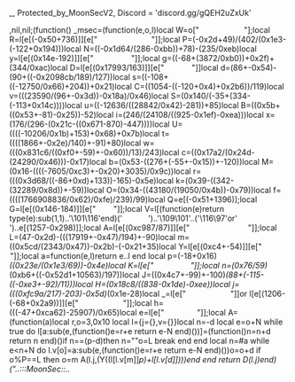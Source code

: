 _, Protected_by_MoonSecV2, Discord = 'discord.gg/gQEH2uZxUk'


,nil,nil;(function() _msec=(function(e,o,l)local W=o["     ​     ​​ ​   "];local R=l[e[(-0x50+736)]][e["​          ​      "]];local P=(-0x2d+49)/(402/(0x1e3-(-122+0x194)))local N=((-0x1d64/(286-0xbb))+78)-(235/0xeb)local y=l[e[(0x14e-192)]][e["   ​         "]];local g=((-68+(3872/0xb0))+0x2f)+(344/0xac)local D=l[e[(0x17993/163)]][e["  ​        "]]local d=(86+-0x54)-(90+((-0x2098cb/189)/127))local s=((-108+((-12750/0x66)+204))+0x21)local C=((1054-((-120+0x4)+0x2b6))/119)local v=(((23590/(96+-0x3d))-0x18a)/0x46)local S=(0x140/(-35+(334-(-113+0x14c))))local u=((-12636/((28842/0x42)-281))+85)local B=((0x5b+((0x53+-81)-0x25))-52)local i=(246/(24108/((925-0x1ef)-0xea)))local x=(176/(296-(0x21c-((0x671-870)-447))))local U=((((-10206/0x1b)+153)+0x68)+0x7b)local t=((((1866+-0x2e)/140)+-91)+80)local w=(((0x831c6/((0xf0+-59)+-0x60))/13)/243)local c=((0x17a2/(0x24d-(24290/0x46)))-0x17)local b=(0x53-((276+(-55+-0x15))+-120))local M=(0x16-((((-7605/0xc3)+-0x20)+3035)/0x9c))local r=(((0x3d68/((-86+0xd)+133))-165)-0x5e)local k=(0x39-((342-(32289/0x8d))+-59))local O=(0x34-((43180/(19050/0x4b))-0x79))local f=((((1766908836/0x62)/0xfe)/239)/99)local Q=e[(-0x51+1396)];local G=l[e[(0x146-184)]][e["        "]];local V=l[(function(e)return type(e):sub(1,1)..'\101\116'end)('        ')..'\109\101'..('\116\97'or'       ​')..e[(1257-0x298)]];local A=l[e[(0xc987/87)]][e["                "]];local L=(47-0x2d)-(((17919+-0x47)/194)+-90)local m=((0x5cd/(2343/0x47))-0x2b)-(-0x21+35)local Y=l[e[(0xc4+-54)]][e["         "]];local a=function(e,l)return e..l end local p=(-18+0x16)*((0x23e/(0x1e3/69))-0x4e)local K=l[e["            "]];local n=(0x76/59)*(0xb6+((-0x52d1+10563)/197))local J=((0x4c7+-99)+-100)*(88+(-115-((-0xe3+-92)/11)))local H=(0x18c8/((838-0x1de)-0xee))local j=(((0xfc9a/217)-203)-0x5d)*(0x1e-28)local _=l[e[" ​  ​        ​ "]]or l[e[(1206-(-68+0x2a9))]][e[" ​  ​        ​ "]];local h=(((-47+0xca62)-25907)/0x65)local e=l[e["   ​       "]];local A=(function(a)local r,o=3,0x10 local l={j={},v={}}local n=-d local e=o+N while true do l[a:sub(e,(function()e=r+e return e-N end)())]=(function()n=n+d return n end)()if n==(p-d)then n=""o=L break end end local n=#a while e<n+N do l.v[o]=a:sub(e,(function()e=r+e return e-N end)())o=o+d if o%P==L then o=m A(l.j,(Y((l[l.v[m]]*p)+l[l.v[d]])))end end return D(l.j)end)("..:::MoonSec::..                ​                   ​       ​             ​      ​                                ​   ​          ​​       ​          ​                ​                         ​    ​                                          ​          ​       ​   ​               ​                   ​             ​   ​                      ​    ​                                     ​       ​   ​​   ​           ​    ​                 ​               ​                                             ​              ​             ​       ​         ​                  ​​         ​                             ​                               ​​           ​                 ​        ​                                   ​                                                  ​                         ​                                ​                             ​              ​                                       ​    ​         ​                           ​​   ​   ​                             ​                      ​     ​                     ​​      ​                                          ​                  ​     ​       ​     ​  ​                       ​             ​​         ​ ​                       ​                                                                ​      ​          ​     ​            ​                                         ​​                   ​              ​   ​    ​             ​                             ​​                                                               ​    ​            ​          ​         ​                                                         ​   ​                                                   ​                                                   ​    ​            ​  ​  ​            ​                        ​​        ​                 ​           ​        ​                ​       ​                                       ​       ​                         ​                   ​               ​​         ​   ​      ​         ​         ​                       ​          ​                                       ​      ​  ​                             ​                           ​                                                     ​ ​               ​    ​​             ​                 ​        ​​    ​                           ​    ​                ​  ​     ​ ​       ​                    ​           ​               ​   ​               ​                              ​                            ​           ​            ​  ​                   ​                                  ​​​                    ​               ​    ​               ​  ​           ​                                                            ​           ​        ​ ​          ​ ​                                                       ​    ​        ​           ​              ​    ​            ​ ​    ​                                                                                            ​            ​     ​                       ​                                                 ​         ​                              ​     ​                                                                           ​                  ​     ​  ​       ​                                        ​          ​                           ​          ​                                       ​                                               ​​       ​      ​                      ​            ​   ​  ​        ​        ​         ​               ​               ​                                                  ​                    ​​​                                     ​                                               ​     ​            ​                                                                                   ​​                   ​     ​               ​                                                                     ​           ​                   ​    ​                ​                                                            ​                     ​                ​      ​                    ​        ​ ​        ​                          ​            ​ ​       ​         ​                     ​                  ​​                                  ​                                                     ​                             ​              ​        ​              ​                                       ​​ ​               ​                 ​  ​                              ​                                                                            ​                     ​                                                           ​           ​         ​      ​     ​                           ​          ​                                     ​           ​            ​     ​                     ​                     ​                                                           ​              ​      ​                  ​    ​ ​            ​                    ​   ​                 ​   ​            ​​     ​           ​                ​    ​                   ​                     ​                   ​                   ​ ​                    ​            ​          ​   ​                 ​                                       ​                                    ​                           ​                            ​                           ​                    ​                      ​                  ​​                                     ​            ​         ​           ​       ​                    ​      ​                                     ​                              ​​      ​           ​                      ​                                                                  ​             ​                    ​     ​                 ​                     ​                                ​      ​            ​        ​         ​   ​          ​            ​                                                            ​                     ​  ​                    ​  ​                   ​                                        ​                         ​          ​       ​    ​               ​    ​ ​              ​                                                      ​​                  ​                      ​                  ​                                                     ​           ​                    ​    ​                ​      ​              ​                                   ​                                   ​                          ​        ​            ​                          ​               ​                        ​  ​                 ​​                    ​                                      ​                               ​     ​         ​                    ​        ​            ​                      ​  ​              ​                  ​​                   ​      ​         ​    ​  ​                                         ​                       ​             ​                     ​                     ​                     ​                                      ​                    ​            ​       ​                ​  ​         ​                            ​  ​    ​           ​ ​                ​                      ​                  ​​                                                                                       ​                   ​      ​           ​                        ​                ​                      ​​                     ​        ​        ​ ​​                              ​                                                                      ​                                     ​                                              ​                     ​             ​       ​                   ​         ​                        ​            ​  ​                      ​            ​                                   ​​        ​          ​        ​            ​                ​  ​   ​   ​        ​                      ​                        ​                                                                                                         ​                                      ​          ​                          ​ ​                               ​                                    ​                      ​                ​                       ​            ​       ​                   ​                                                     ​            ​                  ​  ​              ​    ​            ​​                     ​            ​                      ​        ​  ​       ​       ​           ​      ​                                                                                                                                                     ​          ​                      ​        ​             ​          ​            ​    ​                ​                    ​                                      ​                                                          ​                     ​                      ​                 ​                  ​                    ​                   ​​                                     ​                                   ​         ​                     ​      ​                                    ​                                   ​​                     ​              ​                                                ​                                        ​                   ​ ​  ​                ​                       ​                     ​             ​                    ​             ​      ​                    ​        ​                             ​                    ​       ​              ​  ​      ​            ​                  ​​                                ​                                           ​                                     ​                    ​             ​                   ​    ​             ​​​                    ​                ​  ​                             ​                                               ​                                    ​                                     ​                      ​        ​      ​    ​                 ​             ​    ​               ​  ​      ​  ​                       ​              ​ ​                                  ​                                                                                                                                                                       ​                                 ​                                        ​​      ​       ​     ​ ​                ​  ​                               ​                                   ​          ​                  ​                 ​                    ​                ​                                              ​                          ​                   ​           ​                          ​            ​                    ​            ​              ​       ​             ​​                   ​              ​                         ​                    ​                     ​      ​                                                                                      ​                              ​                          ​           ​        ​                   ​      ​           ​                   ​    ​            ​                    ​                                                            ​            ​       ​                                                                                   ​                          ​                              ​       ​                                   ​                       ​             ​       ​ ​                    ​        ​                           ​         ​                         ​                           ​                      ​               ​                                                    ​             ​       ​               ​    ​                 ​      ​               ​                                   ​                                ​     ​    ​                                                    ​                       ​ ​                     ​ ​                   ​                    ​                         ​           ​                                      ​                                    ​           ​                  ​  ​               ​     ​           ​​                   ​                ​    ​                      ​       ​                                                 ​                                       ​         ​                        ​​ ​               ​          ​                                                                                             ​                       ​         ​                                   ​          ​        ​                      ​          ​       ​           ​             ​                  ​                      ​                                                  ​                         ​​                  ​               ​    ​                                                                    ​            ​                     ​                        ​                     ​                                      ​                    ​            ​                                    ​          ​                     ​    ​           ​ ​                ​                     ​                   ​                                                             ​                                                      ​                      ​     ​           ​   ​  ​​                ​  ​ ​               ​     ​     ​                ​            ​                          ​                     ​                                    ​                                            ​                                               ​                               ​         ​                 ​               ​                                            ​                      ​                                      ​​                   ​             ​                       ​ ​        ​         ​                   ​                                            ​                                                                                                     ​            ​           ​                           ​           ​                     ​    ​              ​                     ​                       ​          ​                        ​                 ​     ​                ​                                   ​                   ​            ​                    ​  ​                ​                         ​  ​                ​                     ​                       ​                         ​   ​            ​      ​                       ​                         ​                       ​            ​     ​    ​  ​            ​                                                                 ​                   ​    ​     ​          ​        ​                                                 ​                    ​              ​    ​  ​              ​  ​         ​                                     ​              ​    ​                ​  ​                  ​                   ​                             ​          ​                         ​                                            ​      ​                                                        ​                   ​                      ​                      ​                                  ​                                      ​         ​          ​        ​    ​                ​                    ​                                   ​                            ​​              ​ ​                             ​                                 ​    ​             ​   ​              ​  ​                  ​                   ​                                     ​                            ​            ​       ​                     ​      ​                                       ​ ​            ​                      ​                 ​                ​    ​                                ​                                     ​           ​                      ​                                           ​                                                            ​                    ​                   ​                                                 ​                                        ​  ​                 ​                   ​                                 ​                                        ​  ​          ​          ​     ​                             ​                                  ​                                         ​                    ​                                                       ​                                                       ​​   ​                ​                   ​                                                ​             ​             ​         ​                 ​  ​         ​                                   ​           ​        ​          ​  ​                    ​                     ​​                                                                 ​                                                                                                                              ​​       ​         ​              ​        ​    ​                   ​                ​                                   ​ ​         ​                         ​ ​              ​                            ​    ​         ​      ​    ​               ​   ​   ​     ​                                            ​                                                                                  ​                           ​                      ​       ​     ​                                   ​           ​         ​                           ​              ​                     ​  ​              ​                    ​​                 ​​            ​   ​  ​                               ​                                             ​                          ​               ​                      ​                   ​  ​                        ​                   ​             ​       ​                    ​         ​                                         ​             ​          ​             ​                 ​  ​                   ​​                 ​                ​                        ​                   ​                            ​            ​                    ​  ​                                   ​                                     ​                              ​           ​         ​                       ​                              ​                                       ​                                         ​                       ​             ​      ​​          ​        ​                             ​                       ​    ​   ​                                                      ​         ​​                                         ​                          ​              ​        ​                                                           ​                                      ​​     ​               ​                 ​    ​                                                                                                         ​​   ​                                        ​  ​                  ​             ​                     ​            ​    ​                   ​        ​                     ​                                ​                   ​              ​      ​                    ​                                                              ​            ​         ​                    ​    ​ ​              ​                         ​                                   ​​                 ​  ​              ​  ​                  ​           ​           ​                       ​           ​      ​           ​    ​                ​      ​                                                ​                    ​            ​     ​    ​              ​         ​                                                ​                                              ​       ​                      ​           ​                                ​       ​                 ​                            ​     ​                                        ​                                       ​      ​      ​                     ​     ​               ​​                                                                           ​                           ​                     ​                                    ​             ​      ​             ​    ​                  ​         ​                                  ​ ​             ​                     ​  ​                    ​                    ​      ​                            ​                                                         ​                                                            ​                    ​                 ​​                     ​                 ​    ​         ​                          ​        ​                    ​      ​ ​         ​             ​                                 ​                ​           ​                                                    ​                                              ​          ​          ​                                            ​                        ​ ​                   ​                     ​             ​      ​             ​             ​   ​         ​                    ​ ​    ​                ​                     ​                                                ​       ​                      ​                                        ​                     ​          ​             ​                   ​    ​                   ​      ​              ​                                   ​                                  ​                        ​        ​            ​                     ​                  ​                   ​                     ​                   ​​                                    ​                          ​         ​ ​            ​                                                           ​                    ​       ​             ​​         ​       ​                ​    ​                                                                                      ​ ​                   ​              ​      ​                     ​                        ​              ​                    ​      ​      ​     ​     ​             ​         ​           ​                          ​               ​                  ​  ​                      ​                    ​              ​                                                           ​      ​  ​                    ​​     ​             ​                    ​  ​                  ​                ​​                 ​                ​  ​            ​                 ​                                   ​                     ​            ​​            ​                                   ​                     ​         ​                    ​                           ​ ​       ​   ​               ​   ​                          ​             ​                  ​                ​​           ​                                  ​                                                  ​            ​                         ​                    ​ ​    ​                       ​                                               ​​                    ​                     ​                   ​             ​          ​                              ​           ​                    ​    ​       ​       ​                     ​                                     ​                   ​            ​                         ​                     ​                         ​             ​                   ​                     ​                    ​                                        ​                                     ​         ​                    ​      ​                                     ​                               ​   ​​       ​  ​        ​                ​   ​       ​                  ​   ​             ​                                 ​                    ​    ​                ​                   ​                                      ​                     ​                      ​                                                ​                  ​              ​                  ​        ​          ​                       ​    ​                  ​             ​                      ​  ​  ​                    ​                   ​         ​        ​  ​                                    ​           ​      ​    ​​                    ​         ​​                                                                         ​           ​                      ​ ​  ​                ​                     ​                                                                 ​                       ​    ​   ​              ​                                                 ​                         ​           ​                              ​       ​​                                    ​                           ​           ​          ​ ​                 ​ ​    ​                                     ​                                  ​​                   ​                      ​                               ​                                   ​​ ​                  ​                 ​  ​                ​                   ​                                                   ​              ​             ​       ​                    ​         ​                                         ​                                     ​  ​                                                                                                          ​                        ​              ​   ​          ​       ​                        ​  ​                     ​                   ​​              ​   ​         ​  ​     ​      ​​                                           ​                                          ​                                    ​      ​         ​                           ​        ​    ​                ​ ​          ​       ​            ​      ​                                                     ​                                 ​  ​                 ​                   ​​                                    ​                       ​          ​         ​                   ​      ​             ​                                                                  ​                    ​         ​       ​    ​                               ​                                       ​           ​                  ​    ​             ​                     ​         ​        ​                ​                                            ​​                    ​                                                               ​                  ​  ​             ​                                                             ​                                             ​        ​                     ​      ​                                      ​                                   ​                    ​                 ​    ​             ​          ​                           ​                    ​                       ​                                                                     ​                                 ​                     ​                                ​          ​              ​                     ​         ​                                      ​                        ​ ​         ​                        ​                                     ​                                   ​      ​                                          ​                               ​​                   ​                       ​                   ​                                                      ​             ​                   ​    ​              ​                     ​                                    ​                   ​            ​      ​                   ​        ​             ​                                           ​                   ​                      ​                      ​                                                               ​           ​                             ​           ​   ​                        ​       ​  ​ ​    ​                                      ​                    ​            ​      ​               ​    ​                          ​       ​                ​    ​                  ​                           ​       ​    ​      ​                      ​       ​                                               ​                          ​                           ​                  ​  ​                ​                 ​​                                  ​                        ​           ​         ​         ​            ​    ​ ​                                      ​                                          ​                              ​                                                  ​      ​            ​                  ​ ​                  ​    ​                 ​                     ​                                       ​                     ​            ​        ​      ​            ​          ​                  ​                  ​               ​     ​                                        ​                                                   ​             ​               ​                     ​      ​ ​                                ​                ​           ​                ​      ​ ​                   ​                ​            ​                                                      ​​                                       ​​                                                   ​                                                      ​             ​       ​                   ​         ​                                       ​                        ​             ​                                    ​​                                  ​      ​                    ​                    ​                    ​  ​   ​                                                                                                 ​                 ​    ​                                 ​                                                                                         ​       ​           ​                                                    ​         ​                ​    ​      ​  ​   ​   ​         ​                                   ​                      ​            ​    ​    ​           ​                                             ​      ​           ​                 ​    ​                                       ​                                         ​                              ​​                  ​               ​    ​          ​                  ​           ​                                          ​                     ​                         ​    ​                ​                                      ​            ​        ​      ​     ​                                    ​          ​                      ​    ​ ​         ​                  ​  ​                  ​                   ​​                                                            ​           ​        ​​  ​                 ​                                             ​                                                      ​                    ​    ​                                                                          ​          ​                  ​    ​              ​                     ​           ​                          ​         ​         ​             ​        ​                    ​                                               ​     ​       ​                 ​      ​                     ​     ​       ​​                              ​         ​                                             ​         ​            ​                                                                               ​                                                                     ​                                        ​      ​          ​                   ​    ​              ​                   ​ ​             ​                          ​          ​           ​             ​        ​                       ​                                                                 ​                       ​                                      ​                                ​  ​                           ​           ​        ​ ​                   ​ ​    ​               ​      ​             ​                                  ​                    ​                         ​                               ​                                    ​         ​                        ​ ​                  ​                     ​                                    ​                     ​          ​       ​                     ​         ​                                                     ​                  ​            ​        ​                    ​​                                     ​                          ​           ​         ​                      ​      ​     ​              ​                      ​​                                                          ​            ​                                  ​         ​​                                                                             ​                                                                                                  ​                  ​            ​        ​                     ​                ​                                     ​  ​                 ​                   ​​                 ​                 ​        ​                  ​           ​         ​                    ​      ​                                                           ​              ​​                   ​                 ​    ​                    ​           ​                                         ​           ​                  ​                  ​                   ​                                                             ​        ​              ​                   ​         ​                                     ​ ​            ​                   ​  ​                ​                                                                                      ​           ​        ​                  ​      ​                                    ​                      ​           ​​​                 ​                   ​                                                                                    ​                   ​                     ​                      ​         ​                            ​                     ​                     ​                   ​         ​                                     ​ ​             ​                   ​  ​                ​                   ​​                ​ ​                                                               ​                    ​      ​            ​                    ​            ​                      ​​                  ​                   ​                               ​                                                                       ​                                                ​                          ​   ​       ​ ​              ​       ​      ​       ​                                        ​                            ​                        ​                   ​                                         ​                   ​                 ​                                                                ​                           ​           ​  ​                                  ​​​                ​                    ​                                                                      ​             ​                     ​                        ​                     ​                                      ​                          ​            ​       ​                  ​            ​                                      ​            ​                  ​ ​​           ​        ​                  ​​                                                                ​                     ​                    ​      ​                                                           ​                       ​                  ​​         ​                                  ​        ​                                               ​       ​                  ​              ​         ​  ​                                                                                           ​               ​​             ​                                        ​   ​  ​        ​    ​     ​                          ​                     ​                                    ​                         ​           ​         ​                    ​      ​              ​          ​              ​                                    ​​​                ​                 ​  ​                                                                   ​                                                       ​                    ​                                      ​                       ​             ​       ​              ​    ​                ​                                                                    ​                     ​                  ​         ​             ​                                   ​          ​             ​                    ​            ​                          ​                                   ​              ​                        ​       ​    ​            ​                   ​     ​                    ​         ​         ​         ​​           ​          ​         ​                           ​       ​    ​ ​         ​                            ​          ​                          ​                                      ​               ​                   ​                     ​ ​                 ​                                                                 ​                  ​  ​                    ​      ​                                      ​                      ​              ​​                     ​                ​   ​                               ​                                   ​           ​​                  ​    ​                                          ​                                                              ​             ​       ​    ​                 ​                                                                 ​                                  ​                                ​                      ​        ​  ​                    ​ ​           ​                          ​            ​                     ​​​            ​               ​                     ​                                    ​                                  ​                  ​​​               ​   ​     ​                       ​    ​            ​                  ​                                     ​               ​       ​            ​        ​    ​                   ​                                                                          ​               ​                                      ​                     ​​      ​      ​        ​                ​ ​        ​       ​                     ​      ​ ​                                 ​                                  ​​                 ");local D=(6061/0xd1)local l=63 local o=d;local e={}e={[((262-0xbe)+-0x47)]=function()local e,a,d,r=y(A,o,o+g);o=o+j;l=(l+(D*j))%h;return(((r+l-(D)+n*(j*P))%n)*((P*J)^P))+(((d+l-(D*P)+n*(P^g))%h)*(n*h))+(((a+l-(D*g)+J)%h)*n)+((e+l-(D*j)+J)%h);end,[(244/(0x145-203))]=function(e,e,e)local e=y(A,o,o);o=o+N;l=(l+(D))%h;return((e+l-(D)+J)%n);end,[(0x180/128)]=function()local e,d=y(A,o,o+P);l=(l+(D*P))%h;o=o+P;return(((d+l-(D)+n*(P*j))%n)*h)+((e+l-(D*P)+h*(P^g))%n);end,[(0x72-110)]=function(o,e,l)if l then local e=(o/P^(e-d))%P^((l-N)-(e-d)+N);return e-e%d;else local e=P^(e-N);return(o%(e+e)>=e)and d or m;end;end,[(-51+0x38)]=function()local l=e[(0x71/113)]();local o=e[(0xb5/181)]();local r=d;local a=(e[(49-0x2d)](o,N,p+j)*(P^(p*P)))+l;local l=e[(0x26+(-0x31+15))](o,21,31);local e=((-d)^e[(0x63-95)](o,32));if(l==m)then if(a==L)then return e*m;else l=N;r=L;end;elseif(l==(n*(P^g))-N)then return(a==m)and(e*(N/L))or(e*(m/L));end;return R(e,l-((h*(j))-d))*(r+(a/(P^H)));end,[(0x378/148)]=function(a,r,r)local r;if(not a)then a=e[(0x14/20)]();if(a==m)then return'';end;end;r=G(A,o,o+a-d);o=o+a;local e=''for o=N,#r do e=Q(e,Y((y(G(r,o,o))+l)%h))l=(l+D)%n end return e;end}local function G(...)return{...},K('#',...)end local function J()local a={};local r={};local l={};local x={a,r,nil,l};local o={}local i=(0x3ac8/209)local n={[(0x6d-105)]=(function(l)return not(#l==e[(0x2e+-44)]())end),[(0x5c+-89)]=(function(l)return e[(1250/0xfa)]()end),[(0x24/18)]=(function(l)return e[((1613-0x33b)/0x83)]()end),[(0x2b-43)]=(function(l)local o=e[(804/0x86)]()local l=''local e=1 for d=1,#o do e=(e+i)%h l=Q(l,Y((y(o:sub(d,d))+e)%n))end return l end)};local l=e[(22-(83+-0x3e))]()for l=1,l do local e=e[(0x6c-106)]();local d;local e=n[e%(3560/0x59)];o[l]=e and e({});end;for r=1,e[(28-0x1b)]()do local l=e[(-0x67+105)]();if(e[(808/0xca)](l,d,N)==L)then local i=e[(0x39-53)](l,P,g);local n=e[((0x83f-1095)/0xfe)](l,j,P+j);local l={e[(753/0xfb)](),e[(102-0x63)](),nil,nil};local x={[(-113+0x71)]=function()l[O]=e[(-0x69+(0xed-129))]();l[u]=e[(-0x53+86)]();end,[(-39+0x28)]=function()l[O]=e[(0x1b/27)]();end,[(482/0xf1)]=function()l[b]=e[(0xb2/178)]()-(P^p)end,[(35-0x20)]=function()l[k]=e[(0x1b/27)]()-(P^p)l[B]=e[(-0x37+58)]();end};x[i]();if(e[(0x3d-57)](n,N,d)==N)then l[c]=o[l[t]]end if(e[(0x170/92)](n,P,P)==d)then l[k]=o[l[O]]end if(e[(43+-0x27)](n,g,g)==N)then l[C]=o[l[s]]end a[r]=l;end end;for e=N,e[(0x7f-126)]()do r[e-N]=J();end;x[3]=e[(-114+0x74)]();return x;end;local function m(e,j,D)local h=e[P];local o=e[g];local e=e[d];return(function(...)local p={};local n=e;local A=K('#',...)-N;local e=d e*=-1 local g=e;local Y={};local l=d;local y=h;local h=o;local o={};local J={...};local L=G for e=0,A do if(e>=h)then Y[e-h]=J[e+N];else o[e]=J[e+d];end;end;local e=A-h+d local e;local h;while true do e=n[l];h=e[(0x45-68)];a=(10583456)while h<=(0x5e+-28)do a-= a a=(4475968)while h<=((-21+0x69)+-0x34)do a-= a a=(5268813)while(0x7c-109)>=h do a-= a a=(368196)while(0x53+-76)>=h do a-= a a=(2774988)while h<=(22-0x13)do a-= a a=(2496345)while h<=(197/0xc5)do a-= a a=(7240575)while h>(0/0x8a)do a-= a local e={o,e};e[d][e[P][U]]=e[P][C]+e[P][k];break end while 3329==(a)/((348000/0xa0))do local e=e[i]o[e](o[e+N])break end;break;end while(a)/((0x34c+-29))==3063 do a=(9689214)while h>(0x2a+-40)do a-= a o[e[w]][o[e[r]]]=o[e[s]];break end while(a)/((0xe5920/240))==2473 do local a;o[e[c]]=D[e[r]];l=l+d;e=n[l];o[e[c]]=o[e[f]][e[C]];l=l+d;e=n[l];o[e[c]]=o[e[r]][e[B]];l=l+d;e=n[l];o[e[x]]=o[e[M]][e[u]];l=l+d;e=n[l];o[e[i]]=o[e[M]][e[v]];l=l+d;e=n[l];o[e[U]]=D[e[b]];l=l+d;e=n[l];o[e[x]]=o[e[k]][e[B]];l=l+d;e=n[l];o[e[U]]=e[r];l=l+d;e=n[l];o[e[i]]=e[O];l=l+d;e=n[l];o[e[w]]=e[f];l=l+d;e=n[l];o[e[c]]=e[M];l=l+d;e=n[l];o[e[x]]=e[f];l=l+d;e=n[l];o[e[x]]=e[b];l=l+d;e=n[l];o[e[t]]=e[k];l=l+d;e=n[l];o[e[c]]=e[f];l=l+d;e=n[l];o[e[x]]=e[b];l=l+d;e=n[l];o[e[c]]=e[k];l=l+d;e=n[l];o[e[U]]=e[r];l=l+d;e=n[l];o[e[t]]=e[k];l=l+d;e=n[l];a=e[c]o[a]=o[a](_(o,a+d,e[k]))l=l+d;e=n[l];o[e[i]][e[O]]=o[e[v]];l=l+d;e=n[l];do return end;break end;break;end break;end while 684==(a)/((8171-0x1012))do a=(4671012)while h<=(0x89-132)do a-= a a=(539460)while(-57+0x3d)<h do a-= a local a;o[e[x]]=D[e[f]];l=l+d;e=n[l];o[e[x]]=o[e[O]][e[v]];l=l+d;e=n[l];o[e[U]]=o[e[b]][e[S]];l=l+d;e=n[l];o[e[U]]=o[e[M]][e[s]];l=l+d;e=n[l];o[e[U]]=o[e[k]][e[C]];l=l+d;e=n[l];o[e[t]]=D[e[b]];l=l+d;e=n[l];o[e[i]]=o[e[r]][e[B]];l=l+d;e=n[l];o[e[x]]=e[O];l=l+d;e=n[l];o[e[x]]=e[f];l=l+d;e=n[l];o[e[c]]=e[b];l=l+d;e=n[l];o[e[x]]=e[r];l=l+d;e=n[l];o[e[t]]=e[r];l=l+d;e=n[l];o[e[i]]=e[M];l=l+d;e=n[l];o[e[x]]=e[f];l=l+d;e=n[l];o[e[t]]=e[k];l=l+d;e=n[l];o[e[i]]=e[f];l=l+d;e=n[l];o[e[w]]=e[M];l=l+d;e=n[l];o[e[t]]=e[f];l=l+d;e=n[l];o[e[c]]=e[k];l=l+d;e=n[l];a=e[i]o[a]=o[a](_(o,a+d,e[f]))l=l+d;e=n[l];o[e[x]][e[k]]=o[e[B]];l=l+d;e=n[l];do return end;break end while 2997==(a)/((0x196-226))do local a;o[e[w]]=D[e[b]];l=l+d;e=n[l];o[e[x]]=o[e[f]][e[u]];l=l+d;e=n[l];o[e[c]]=o[e[O]][e[s]];l=l+d;e=n[l];o[e[i]]=o[e[k]][e[C]];l=l+d;e=n[l];o[e[w]]=o[e[f]][e[B]];l=l+d;e=n[l];o[e[U]]=D[e[f]];l=l+d;e=n[l];o[e[U]]=o[e[M]][e[s]];l=l+d;e=n[l];o[e[U]]=e[b];l=l+d;e=n[l];o[e[x]]=e[k];l=l+d;e=n[l];o[e[t]]=e[O];l=l+d;e=n[l];o[e[t]]=e[O];l=l+d;e=n[l];o[e[x]]=e[f];l=l+d;e=n[l];o[e[x]]=e[M];l=l+d;e=n[l];o[e[U]]=e[M];l=l+d;e=n[l];o[e[U]]=e[r];l=l+d;e=n[l];o[e[t]]=e[O];l=l+d;e=n[l];o[e[i]]=e[O];l=l+d;e=n[l];o[e[t]]=e[r];l=l+d;e=n[l];o[e[i]]=e[r];l=l+d;e=n[l];a=e[i]o[a]=o[a](_(o,a+d,e[f]))l=l+d;e=n[l];o[e[w]][e[k]]=o[e[C]];l=l+d;e=n[l];do return end;break end;break;end while 3716==(a)/((-0x48+1329))do a=(6663130)while(0x56-80)<h do a-= a o[e[U]][e[r]]=o[e[s]];break end while 2690==(a)/((0x1795b/39))do o[e[w]]=o[e[f]][e[C]];break end;break;end break;end break;end while(a)/((-0x2f+1556))==244 do a=(687519)while h<=(-84+0x5f)do a-= a a=(637584)while h<=(116-0x6b)do a-= a a=(2732400)while(0x89-(-98+0xe3))<h do a-= a local d=e[r];local l=o[d]for e=d+1,e[C]do l=l..o[e];end;o[e[w]]=l;break end while(a)/((2270-0x492))==2484 do do return end;break end;break;end while(a)/((16206/0x49))==2872 do a=(4734267)while(1860/(0x10e+-84))<h do a-= a D[e[r]]=o[e[x]];break end while(a)/(((0x26ee4/28)-2892))==1689 do local x;local a;a=e[t]o[a](_(o,a+N,e[O]))l=l+d;e=n[l];a=e[c];x=o[e[b]];o[a+1]=x;o[a]=x[e[S]];l=l+d;e=n[l];o[e[i]]=D[e[f]];l=l+d;e=n[l];o[e[i]]=e[r];l=l+d;e=n[l];o[e[w]]=e[r];l=l+d;e=n[l];o[e[c]]=e[M];l=l+d;e=n[l];a=e[t]o[a]=o[a](_(o,a+d,e[b]))l=l+d;e=n[l];o[e[i]]=(e[M]~=0);break end;break;end break;end while 441==(a)/((0x983f/25))do a=(8939106)while(-72+0x55)>=h do a-= a a=(1677174)while(-28+0x28)<h do a-= a local x;local a;a=e[U]o[a](_(o,a+N,e[O]))l=l+d;e=n[l];a=e[c];x=o[e[k]];o[a+1]=x;o[a]=x[e[v]];l=l+d;e=n[l];o[e[c]]=D[e[b]];l=l+d;e=n[l];o[e[i]]=e[k];l=l+d;e=n[l];o[e[w]]=e[r];l=l+d;e=n[l];o[e[U]]=e[b];l=l+d;e=n[l];a=e[c]o[a]=o[a](_(o,a+d,e[b]))break end while 834==(a)/((74407/0x25))do o[e[U]]=o[e[r]][e[u]];break end;break;end while 2727==(a)/((0xd0f+-65))do a=(6118716)while h>(-47+0x3d)do a-= a local d=e[t];local n=o[d]local a=o[d+2];if(a>0)then if(n>o[d+1])then l=e[r];else o[d+3]=n;end elseif(n<o[d+1])then l=e[b];else o[d+3]=n;end break end while 2302==(a)/((0x1543-2785))do local h;local a;o[e[c]]=D[e[r]];l=l+d;e=n[l];o[e[x]]=D[e[b]];l=l+d;e=n[l];o[e[t]]=e[k];l=l+d;e=n[l];o[e[U]]=e[b];l=l+d;e=n[l];o[e[i]]=e[f];l=l+d;e=n[l];a=e[c]o[a]=o[a](_(o,a+d,e[b]))l=l+d;e=n[l];o[e[x]]=o[e[k]][o[e[v]]];l=l+d;e=n[l];a=e[w]o[a]=o[a](o[a+N])l=l+d;e=n[l];h=o[e[B]];if not h then l=l+N;else o[e[U]]=h;l=e[M];end;break end;break;end break;end break;end break;end while(a)/((2306+-0x5f))==2383 do a=(169470)while h<=((347-0xc6)+-0x7e)do a-= a a=(1167605)while((0x35e+-83)/0x29)>=h do a-= a a=(3297824)while(63-0x2e)>=h do a-= a a=(15239358)while(0x4c-60)<h do a-= a if(o[e[U]]~=o[e[B]])then l=l+N;else l=e[b];end;break end while(a)/((4097+(-0x78+45)))==3789 do o[e[i]]=m(y[e[r]],nil,D);break end;break;end while 2056==(a)/((0x6a4+(-120+0x18)))do a=(8578500)while h>(0x55-67)do a-= a local b;local a;a=e[c]o[a](_(o,a+N,e[r]))l=l+d;e=n[l];a=e[U];b=o[e[O]];o[a+1]=b;o[a]=b[e[s]];l=l+d;e=n[l];o[e[i]]=D[e[f]];l=l+d;e=n[l];o[e[c]]=e[f];l=l+d;e=n[l];o[e[x]]=e[M];l=l+d;e=n[l];o[e[w]]=e[r];l=l+d;e=n[l];a=e[U]o[a]=o[a](_(o,a+d,e[k]))l=l+d;e=n[l];o[e[t]]=(e[M]~=0);break end while 2625==(a)/((6656-0xd3c))do o[e[t]][o[e[f]]]=o[e[s]];break end;break;end break;end while(a)/((-55+0x15c))==3985 do a=(270750)while(-0x18+45)>=h do a-= a a=(900480)while(93-0x49)<h do a-= a local e=e[w]o[e]=o[e](_(o,e+d,g))break end while(a)/((194166/0x45))==320 do local x;local a;o[e[w]]=D[e[O]];l=l+d;e=n[l];o[e[w]]=D[e[M]];l=l+d;e=n[l];o[e[t]]=e[r];l=l+d;e=n[l];o[e[U]]=e[r];l=l+d;e=n[l];o[e[i]]=e[b];l=l+d;e=n[l];a=e[w]o[a]=o[a](_(o,a+d,e[r]))l=l+d;e=n[l];o[e[U]]=o[e[O]][o[e[s]]];l=l+d;e=n[l];a=e[i]o[a]=o[a](o[a+N])l=l+d;e=n[l];x=o[e[B]];if not x then l=l+N;else o[e[t]]=x;l=e[b];end;break end;break;end while 1425==(a)/((286+(-0x5520/227)))do a=(2673800)while h>(59+-0x25)do a-= a local b;local a;a=e[i]o[a]=o[a](_(o,a+d,e[O]))l=l+d;e=n[l];a=e[c]o[a]=o[a](_(o,a+d,e[r]))l=l+d;e=n[l];a=e[x];b=o[e[f]];o[a+1]=b;o[a]=b[e[S]];l=l+d;e=n[l];o[e[x]]=D[e[O]];l=l+d;e=n[l];o[e[w]]=e[f];l=l+d;e=n[l];o[e[w]]=e[f];l=l+d;e=n[l];o[e[t]]=e[f];l=l+d;e=n[l];a=e[c]o[a]=o[a](_(o,a+d,e[k]))l=l+d;e=n[l];a=e[i]o[a](_(o,a+N,e[O]))l=l+d;e=n[l];a=e[t];b=o[e[f]];o[a+1]=b;o[a]=b[e[v]];break end while(a)/((2353+-0x30))==1160 do local d=e[c];local a=o[d+2];local n=o[d]+a;o[d]=n;if(a>0)then if(n<=o[d+1])then l=e[r];o[d+3]=n;end elseif(n>=o[d+1])then l=e[O];o[d+3]=n;end break end;break;end break;end break;end while 3766==(a)/((0x7a-77))do a=(3772302)while(0x1383/185)>=h do a-= a a=(9269397)while(0x11f8/(0x1d7-287))>=h do a-= a a=(1198509)while h>(0x93-123)do a-= a o[e[U]]=(e[k]~=0);l=l+N;break end while(a)/((0x1861-3160))==389 do local l=e[t]o[l]=o[l](_(o,l+d,e[b]))break end;break;end while(a)/((0x216f0/48))==3249 do a=(2822400)while(133+-0x6b)<h do a-= a local d=o[e[u]];if not d then l=l+N;else o[e[i]]=d;l=e[b];end;break end while 2400==(a)/((1249+-0x49))do local c;local a;a=e[w]o[a](_(o,a+N,e[k]))l=l+d;e=n[l];a=e[w];c=o[e[k]];o[a+1]=c;o[a]=c[e[C]];l=l+d;e=n[l];o[e[t]]=D[e[k]];l=l+d;e=n[l];o[e[t]]=e[f];l=l+d;e=n[l];o[e[U]]=e[f];l=l+d;e=n[l];o[e[x]]=e[r];l=l+d;e=n[l];a=e[w]o[a]=o[a](_(o,a+d,e[O]))l=l+d;e=n[l];o[e[w]]=D[e[k]];l=l+d;e=n[l];o[e[i]]=e[k];l=l+d;e=n[l];o[e[w]]=e[r];break end;break;end break;end while 1461==(a)/((-27+0xa31))do a=(1075480)while(0x9db/(-0x3e+149))>=h do a-= a a=(11559984)while(0x65+-73)<h do a-= a do return end;break end while(a)/((173196/0x33))==3404 do local h;local a;o[e[w]]();l=l+d;e=n[l];o[e[x]]=D[e[b]];l=l+d;e=n[l];o[e[U]]=o[e[k]][e[B]];l=l+d;e=n[l];o[e[c]]=e[M];l=l+d;e=n[l];o[e[U]]=e[b];l=l+d;e=n[l];o[e[t]]=e[O];l=l+d;e=n[l];a=e[i]o[a]=o[a](_(o,a+d,e[b]))l=l+d;e=n[l];o[e[x]]=D[e[b]];l=l+d;e=n[l];a=e[U];h=o[e[M]];o[a+1]=h;o[a]=h[e[u]];l=l+d;e=n[l];o[e[i]]=e[b];l=l+d;e=n[l];a=e[i]o[a]=o[a](_(o,a+d,e[b]))l=l+d;e=n[l];o[e[c]]=o[e[f]][e[B]];l=l+d;e=n[l];o[e[U]]=o[e[k]][e[C]];l=l+d;e=n[l];o[e[c]]=o[e[b]][e[v]];l=l+d;e=n[l];o[e[c]]=o[e[b]][e[v]];l=l+d;e=n[l];a=e[U];h=o[e[r]];o[a+1]=h;o[a]=h[e[C]];l=l+d;e=n[l];o[e[U]]=o[e[r]];l=l+d;e=n[l];a=e[x]o[a](_(o,a+N,e[r]))l=l+d;e=n[l];o[e[x]]=D[e[r]];l=l+d;e=n[l];o[e[t]]=e[k];l=l+d;e=n[l];a=e[i]o[a](o[a+N])break end;break;end while 460==(a)/((0x12a7-(-46+0x9b3)))do a=(4618104)while(0x65-71)>=h do a-= a o[e[x]]=D[e[f]];break;end while(a)/((338980/0xaa))==2316 do a=(6704712)while h>(0x72+-83)do a-= a local P;local S,s;local h;local a;o[e[x]]=D[e[f]];l=l+d;e=n[l];a=e[i];h=o[e[O]];o[a+1]=h;o[a]=h[e[B]];l=l+d;e=n[l];o[e[w]]=D[e[b]];l=l+d;e=n[l];o[e[t]]=e[O];l=l+d;e=n[l];o[e[t]]=e[O];l=l+d;e=n[l];o[e[i]]=e[O];l=l+d;e=n[l];a=e[i]o[a]=o[a](_(o,a+d,e[b]))l=l+d;e=n[l];a=e[t]o[a]=o[a](_(o,a+d,e[M]))l=l+d;e=n[l];a=e[t];h=o[e[M]];o[a+1]=h;o[a]=h[e[v]];l=l+d;e=n[l];o[e[i]]=D[e[r]];l=l+d;e=n[l];o[e[U]]=o[e[r]][e[B]];l=l+d;e=n[l];o[e[x]]=e[f];l=l+d;e=n[l];o[e[x]]=e[b];l=l+d;e=n[l];a=e[x]S,s=L(o[a](_(o,a+1,e[k])))g=s+a-1 P=0;for e=a,g do P=P+d;o[e]=S[P];end;l=l+d;e=n[l];a=e[w]o[a](_(o,a+N,g))l=l+d;e=n[l];o[e[U]]=D[e[f]];l=l+d;e=n[l];a=e[t];h=o[e[b]];o[a+1]=h;o[a]=h[e[u]];l=l+d;e=n[l];o[e[c]]=D[e[r]];l=l+d;e=n[l];o[e[U]]=e[k];l=l+d;e=n[l];o[e[c]]=e[f];l=l+d;e=n[l];o[e[c]]=e[b];l=l+d;e=n[l];a=e[w]o[a]=o[a](_(o,a+d,e[M]))l=l+d;e=n[l];a=e[c]o[a]=o[a](_(o,a+d,e[O]))l=l+d;e=n[l];a=e[U];h=o[e[b]];o[a+1]=h;o[a]=h[e[v]];l=l+d;e=n[l];o[e[t]]=D[e[b]];l=l+d;e=n[l];o[e[i]]=o[e[k]][e[C]];l=l+d;e=n[l];o[e[t]]=e[O];l=l+d;e=n[l];o[e[c]]=e[k];l=l+d;e=n[l];a=e[U]S,s=L(o[a](_(o,a+1,e[k])))g=s+a-1 P=0;for e=a,g do P=P+d;o[e]=S[P];end;l=l+d;e=n[l];a=e[t]o[a](_(o,a+N,g))l=l+d;e=n[l];do return end;break end while(a)/((-0x1f+3370))==2008 do local d=e[c];local n=o[d]local a=o[d+2];if(a>0)then if(n>o[d+1])then l=e[M];else o[d+3]=n;end elseif(n<o[d+1])then l=e[M];else o[d+3]=n;end break end;break;end break;end break;end break;end break;end break;end while(a)/((1687+-0x27))==2716 do a=(590808)while h<=(0x67+-54)do a-= a a=(9611400)while(0x320/20)>=h do a-= a a=(6950580)while h<=(-0x6b+143)do a-= a a=(2601300)while h<=(0xb3-145)do a-= a a=(8130720)while h>(-0x12+51)do a-= a if(o[e[x]]==o[e[C]])then l=l+N;else l=e[O];end;break end while 3909==(a)/((0x10ba-2202))do local x;local a;a=e[w]o[a](_(o,a+N,e[O]))l=l+d;e=n[l];a=e[i];x=o[e[b]];o[a+1]=x;o[a]=x[e[S]];l=l+d;e=n[l];o[e[i]]=D[e[f]];l=l+d;e=n[l];o[e[U]]=e[O];l=l+d;e=n[l];o[e[i]]=e[r];l=l+d;e=n[l];o[e[i]]=e[O];l=l+d;e=n[l];a=e[w]o[a]=o[a](_(o,a+d,e[r]))break end;break;end while(a)/((0x548+-52))==2001 do a=(361192)while h>(2695/0x4d)do a-= a local h;local a;a=e[c]o[a](_(o,a+N,e[b]))l=l+d;e=n[l];a=e[i];h=o[e[r]];o[a+1]=h;o[a]=h[e[C]];l=l+d;e=n[l];o[e[c]]=D[e[O]];l=l+d;e=n[l];o[e[w]]=e[f];l=l+d;e=n[l];o[e[x]]=e[r];l=l+d;e=n[l];o[e[t]]=e[r];l=l+d;e=n[l];a=e[x]o[a]=o[a](_(o,a+d,e[k]))break end while(a)/((0xfb-147))==3473 do local e=e[x]o[e](_(o,e+N,g))break end;break;end break;end while(a)/((447720/0xf6))==3819 do a=(647592)while h<=(0x94+-110)do a-= a a=(806586)while h>(0x94-111)do a-= a D[e[f]]=o[e[w]];break end while 303==(a)/((0xa89+-35))do local c;local x;local a;o[e[t]]=e[r];l=l+d;e=n[l];o[e[w]]=e[r];l=l+d;e=n[l];o[e[i]]=#o[e[k]];l=l+d;e=n[l];o[e[t]]=e[k];l=l+d;e=n[l];a=e[t];x=o[a]c=o[a+2];if(c>0)then if(x>o[a+1])then l=e[b];else o[a+3]=x;end elseif(x<o[a+1])then l=e[O];else o[a+3]=x;end break end;break;end while 484==(a)/(((0x8d572/209)-0x598))do a=(623392)while(0x25ef/249)<h do a-= a o[e[c]]();break end while 2464==(a)/((-97+0x15e))do local r;local a;a=e[i]o[a]=o[a](_(o,a+d,e[k]))l=l+d;e=n[l];a=e[t]o[a]=o[a](_(o,a+d,e[M]))l=l+d;e=n[l];a=e[w];r=o[e[O]];o[a+1]=r;o[a]=r[e[v]];l=l+d;e=n[l];o[e[i]]=D[e[k]];l=l+d;e=n[l];o[e[t]]=e[k];l=l+d;e=n[l];o[e[w]]=e[k];l=l+d;e=n[l];o[e[w]]=e[k];l=l+d;e=n[l];a=e[x]o[a]=o[a](_(o,a+d,e[f]))l=l+d;e=n[l];a=e[U]o[a](_(o,a+N,e[M]))l=l+d;e=n[l];a=e[i];r=o[e[f]];o[a+1]=r;o[a]=r[e[u]];break end;break;end break;end break;end while(a)/((-0x72+(4065+-0x5b)))==2490 do a=(12020124)while h<=(-0x1b+71)do a-= a a=(3050684)while h<=(-107+0x95)do a-= a a=(9542400)while(150-0x6d)<h do a-= a local i;local a;a=e[t]o[a](_(o,a+N,e[k]))l=l+d;e=n[l];a=e[c];i=o[e[O]];o[a+1]=i;o[a]=i[e[S]];l=l+d;e=n[l];o[e[U]]=D[e[k]];l=l+d;e=n[l];o[e[x]]=e[r];l=l+d;e=n[l];o[e[w]]=e[f];l=l+d;e=n[l];o[e[w]]=e[M];l=l+d;e=n[l];a=e[U]o[a]=o[a](_(o,a+d,e[O]))break end while 2840==(a)/((0x56220/105))do local a;o[e[i]]=D[e[b]];l=l+d;e=n[l];o[e[x]]=o[e[k]][e[C]];l=l+d;e=n[l];o[e[U]]=o[e[r]][e[s]];l=l+d;e=n[l];o[e[U]]=o[e[b]][e[S]];l=l+d;e=n[l];o[e[x]]=o[e[r]][e[v]];l=l+d;e=n[l];o[e[c]]=D[e[f]];l=l+d;e=n[l];o[e[U]]=o[e[r]][e[S]];l=l+d;e=n[l];o[e[c]]=e[O];l=l+d;e=n[l];o[e[U]]=e[f];l=l+d;e=n[l];o[e[U]]=e[b];l=l+d;e=n[l];o[e[U]]=e[O];l=l+d;e=n[l];o[e[U]]=e[M];l=l+d;e=n[l];o[e[U]]=e[k];l=l+d;e=n[l];o[e[U]]=e[b];l=l+d;e=n[l];o[e[x]]=e[r];l=l+d;e=n[l];o[e[i]]=e[O];l=l+d;e=n[l];o[e[U]]=e[O];l=l+d;e=n[l];o[e[w]]=e[b];l=l+d;e=n[l];o[e[U]]=e[M];l=l+d;e=n[l];a=e[x]o[a]=o[a](_(o,a+d,e[M]))l=l+d;e=n[l];o[e[c]][e[k]]=o[e[C]];l=l+d;e=n[l];do return end;break end;break;end while(a)/((0xa6efe/169))==754 do a=(2834074)while((7003-0xdeb)/0x50)<h do a-= a local a;o[e[t]]=D[e[b]];l=l+d;e=n[l];o[e[w]]=o[e[f]][e[S]];l=l+d;e=n[l];o[e[t]]=o[e[b]][e[v]];l=l+d;e=n[l];o[e[x]]=o[e[b]][e[C]];l=l+d;e=n[l];o[e[i]]=o[e[k]][e[s]];l=l+d;e=n[l];o[e[x]]=D[e[b]];l=l+d;e=n[l];o[e[i]]=o[e[M]][e[C]];l=l+d;e=n[l];o[e[x]]=e[r];l=l+d;e=n[l];o[e[i]]=e[k];l=l+d;e=n[l];o[e[i]]=e[b];l=l+d;e=n[l];o[e[x]]=e[k];l=l+d;e=n[l];o[e[t]]=e[r];l=l+d;e=n[l];o[e[c]]=e[k];l=l+d;e=n[l];o[e[x]]=e[f];l=l+d;e=n[l];o[e[i]]=e[O];l=l+d;e=n[l];o[e[x]]=e[O];l=l+d;e=n[l];o[e[x]]=e[O];l=l+d;e=n[l];o[e[t]]=e[b];l=l+d;e=n[l];o[e[i]]=e[M];l=l+d;e=n[l];a=e[U]o[a]=o[a](_(o,a+d,e[r]))l=l+d;e=n[l];o[e[c]][e[r]]=o[e[C]];l=l+d;e=n[l];do return end;break end while 2306==(a)/((0x4ea+-29))do local a;o[e[x]]=D[e[f]];l=l+d;e=n[l];o[e[c]]=o[e[r]][e[s]];l=l+d;e=n[l];o[e[w]]=o[e[b]][e[s]];l=l+d;e=n[l];o[e[w]]=o[e[k]][e[C]];l=l+d;e=n[l];o[e[t]]=o[e[M]][e[S]];l=l+d;e=n[l];o[e[w]]=D[e[O]];l=l+d;e=n[l];o[e[w]]=o[e[r]][e[C]];l=l+d;e=n[l];o[e[c]]=e[b];l=l+d;e=n[l];o[e[t]]=e[f];l=l+d;e=n[l];o[e[i]]=e[r];l=l+d;e=n[l];o[e[w]]=e[k];l=l+d;e=n[l];o[e[U]]=e[M];l=l+d;e=n[l];o[e[w]]=e[M];l=l+d;e=n[l];o[e[c]]=e[k];l=l+d;e=n[l];o[e[x]]=e[k];l=l+d;e=n[l];o[e[c]]=e[f];l=l+d;e=n[l];o[e[c]]=e[b];l=l+d;e=n[l];o[e[c]]=e[k];l=l+d;e=n[l];o[e[x]]=e[r];l=l+d;e=n[l];a=e[t]o[a]=o[a](_(o,a+d,e[O]))l=l+d;e=n[l];o[e[U]][e[M]]=o[e[v]];l=l+d;e=n[l];do return end;break end;break;end break;end while(a)/((-0x27+4115))==2949 do a=(11602852)while h<=(152+-0x6a)do a-= a a=(2174664)while h>(-33+0x4e)do a-= a local d=e[c];local a=o[d+2];local n=o[d]+a;o[d]=n;if(a>0)then if(n<=o[d+1])then l=e[r];o[d+3]=n;end elseif(n>=o[d+1])then l=e[f];o[d+3]=n;end break end while 1083==(a)/((283128/0x8d))do if o[e[w]]then l=l+d;else l=e[r];end;break end;break;end while(a)/((0xf6a+-38))==2969 do a=(5380775)while h<=(185-0x8a)do a-= a o[e[t]][e[r]]=o[e[B]];break;end while(a)/((0xa50+-115))==2131 do a=(2371450)while(0x2f10/251)<h do a-= a local r;local a;o[e[i]]=(e[k]~=0);l=l+d;e=n[l];o[e[i]]=o[e[k]];l=l+d;e=n[l];o[e[t]]=D[e[b]];l=l+d;e=n[l];a=e[U]o[a]=o[a](o[a+N])l=l+d;e=n[l];r=o[e[u]];if not r then l=l+N;else o[e[i]]=r;l=e[k];end;break end while(a)/((0x49c+-77))==2150 do local a;o[e[w]]=D[e[M]];l=l+d;e=n[l];o[e[x]]=o[e[M]][e[B]];l=l+d;e=n[l];o[e[i]]=o[e[O]][e[C]];l=l+d;e=n[l];o[e[U]]=o[e[M]][e[u]];l=l+d;e=n[l];o[e[x]]=o[e[O]][e[C]];l=l+d;e=n[l];o[e[w]]=D[e[b]];l=l+d;e=n[l];o[e[U]]=o[e[r]][e[u]];l=l+d;e=n[l];o[e[i]]=e[b];l=l+d;e=n[l];o[e[U]]=e[M];l=l+d;e=n[l];o[e[t]]=e[f];l=l+d;e=n[l];o[e[t]]=e[r];l=l+d;e=n[l];o[e[t]]=e[b];l=l+d;e=n[l];o[e[U]]=e[M];l=l+d;e=n[l];o[e[c]]=e[r];l=l+d;e=n[l];o[e[w]]=e[f];l=l+d;e=n[l];o[e[c]]=e[M];l=l+d;e=n[l];o[e[w]]=e[r];l=l+d;e=n[l];o[e[x]]=e[f];l=l+d;e=n[l];o[e[x]]=e[b];l=l+d;e=n[l];a=e[c]o[a]=o[a](_(o,a+d,e[O]))l=l+d;e=n[l];o[e[x]][e[r]]=o[e[S]];l=l+d;e=n[l];do return end;break end;break;end break;end break;end break;end break;end while(a)/((-0x38+1968))==309 do a=(1404541)while(0x96+-93)>=h do a-= a a=(3145852)while h<=((-0x2e+3597)/67)do a-= a a=(10774855)while(0x7f-76)>=h do a-= a a=(1027962)while(0x2eae/(0x63e5/107))<h do a-= a local C;local P,j;local h;local a;o[e[U]]=D[e[r]];l=l+d;e=n[l];a=e[c];h=o[e[M]];o[a+1]=h;o[a]=h[e[s]];l=l+d;e=n[l];o[e[U]]=D[e[r]];l=l+d;e=n[l];o[e[c]]=e[r];l=l+d;e=n[l];o[e[w]]=e[f];l=l+d;e=n[l];o[e[U]]=e[M];l=l+d;e=n[l];a=e[U]o[a]=o[a](_(o,a+d,e[r]))l=l+d;e=n[l];o[e[t]]=(e[O]~=0);l=l+d;e=n[l];a=e[i]P,j=L(o[a](_(o,a+1,e[k])))g=j+a-1 C=0;for e=a,g do C=C+d;o[e]=P[C];end;l=l+d;e=n[l];a=e[U]o[a]=o[a](_(o,a+d,g))l=l+d;e=n[l];a=e[x]o[a]=o[a]()l=l+d;e=n[l];a=e[x];h=o[e[b]];o[a+1]=h;o[a]=h[e[v]];l=l+d;e=n[l];o[e[x]]=D[e[O]];l=l+d;e=n[l];o[e[t]]=e[O];l=l+d;e=n[l];o[e[U]]=e[M];l=l+d;e=n[l];o[e[U]]=e[b];l=l+d;e=n[l];a=e[c]o[a]=o[a](_(o,a+d,e[r]))l=l+d;e=n[l];a=e[U]o[a](_(o,a+N,e[r]))l=l+d;e=n[l];a=e[t];h=o[e[r]];o[a+1]=h;o[a]=h[e[S]];l=l+d;e=n[l];o[e[i]]=D[e[k]];l=l+d;e=n[l];o[e[w]]=e[O];l=l+d;e=n[l];o[e[x]]=e[k];l=l+d;e=n[l];o[e[t]]=e[k];l=l+d;e=n[l];a=e[x]o[a]=o[a](_(o,a+d,e[b]))l=l+d;e=n[l];o[e[x]]=D[e[f]];l=l+d;e=n[l];o[e[t]]=o[e[f]][e[S]];l=l+d;e=n[l];o[e[c]]=o[e[M]][e[v]];l=l+d;e=n[l];a=e[i]o[a]=o[a](_(o,a+d,e[r]))l=l+d;e=n[l];a=e[t];h=o[e[b]];o[a+1]=h;o[a]=h[e[u]];l=l+d;e=n[l];o[e[x]]=D[e[M]];l=l+d;e=n[l];o[e[U]]=e[r];l=l+d;e=n[l];o[e[i]]=e[b];l=l+d;e=n[l];o[e[t]]=e[O];l=l+d;e=n[l];a=e[x]o[a]=o[a](_(o,a+d,e[M]))l=l+d;e=n[l];a=e[t]o[a]=o[a](_(o,a+d,e[f]))l=l+d;e=n[l];a=e[w];h=o[e[b]];o[a+1]=h;o[a]=h[e[S]];l=l+d;e=n[l];o[e[x]]=D[e[r]];l=l+d;e=n[l];o[e[x]]=e[O];l=l+d;e=n[l];o[e[x]]=e[M];l=l+d;e=n[l];o[e[w]]=e[k];l=l+d;e=n[l];a=e[c]o[a]=o[a](_(o,a+d,e[r]))l=l+d;e=n[l];o[e[w]]=D[e[r]];l=l+d;e=n[l];o[e[x]]=e[M];l=l+d;e=n[l];o[e[U]]=e[M];l=l+d;e=n[l];o[e[i]]=e[f];l=l+d;e=n[l];a=e[c]o[a]=o[a](_(o,a+d,e[k]))l=l+d;e=n[l];a=e[x]o[a]=o[a](_(o,a+d,e[k]))l=l+d;e=n[l];a=e[i];h=o[e[b]];o[a+1]=h;o[a]=h[e[u]];l=l+d;e=n[l];o[e[U]]=D[e[k]];l=l+d;e=n[l];o[e[w]]=e[f];l=l+d;e=n[l];o[e[w]]=e[k];l=l+d;e=n[l];o[e[i]]=e[k];l=l+d;e=n[l];a=e[i]o[a]=o[a](_(o,a+d,e[O]))l=l+d;e=n[l];a=e[x]o[a](_(o,a+N,e[b]))l=l+d;e=n[l];a=e[U];h=o[e[O]];o[a+1]=h;o[a]=h[e[B]];l=l+d;e=n[l];o[e[c]]=D[e[O]];l=l+d;e=n[l];o[e[c]]=e[O];l=l+d;e=n[l];o[e[i]]=e[b];l=l+d;e=n[l];o[e[c]]=e[f];l=l+d;e=n[l];a=e[t]o[a]=o[a](_(o,a+d,e[M]))l=l+d;e=n[l];o[e[x]]=(e[O]~=0);break end while 2483==(a)/((898-0x1e4))do if o[e[i]]then l=l+d;else l=e[r];end;break end;break;end while 3185==(a)/((-0x34+3435))do a=(5832666)while(0x16f4/113)<h do a-= a local a;o[e[w]]=D[e[f]];l=l+d;e=n[l];o[e[t]]=o[e[r]][e[B]];l=l+d;e=n[l];o[e[w]]=o[e[O]][e[u]];l=l+d;e=n[l];o[e[x]]=o[e[f]][e[s]];l=l+d;e=n[l];o[e[t]]=o[e[k]][e[C]];l=l+d;e=n[l];o[e[c]]=D[e[O]];l=l+d;e=n[l];o[e[U]]=o[e[k]][e[C]];l=l+d;e=n[l];o[e[x]]=e[b];l=l+d;e=n[l];o[e[x]]=e[k];l=l+d;e=n[l];o[e[x]]=e[O];l=l+d;e=n[l];o[e[w]]=e[r];l=l+d;e=n[l];o[e[c]]=e[b];l=l+d;e=n[l];o[e[x]]=e[k];l=l+d;e=n[l];o[e[i]]=e[b];l=l+d;e=n[l];o[e[t]]=e[M];l=l+d;e=n[l];o[e[i]]=e[M];l=l+d;e=n[l];o[e[U]]=e[f];l=l+d;e=n[l];o[e[x]]=e[f];l=l+d;e=n[l];o[e[i]]=e[O];l=l+d;e=n[l];a=e[w]o[a]=o[a](_(o,a+d,e[r]))l=l+d;e=n[l];o[e[i]][e[f]]=o[e[B]];l=l+d;e=n[l];do return end;break end while 2334==(a)/((0x9de+(-74+0x2f)))do if(o[e[t]]==e[s])then l=l+N;else l=e[b];end;break end;break;end break;end while 1676==(a)/((3822-0x799))do a=(3554190)while(92+-0x25)>=h do a-= a a=(991825)while(0x82-76)<h do a-= a o[e[w]]();break end while 409==(a)/((-86+0x9cf))do local h;local a;o[e[x]]();l=l+d;e=n[l];o[e[w]]=D[e[r]];l=l+d;e=n[l];o[e[U]]=o[e[f]][e[B]];l=l+d;e=n[l];o[e[x]]=e[f];l=l+d;e=n[l];o[e[i]]=e[k];l=l+d;e=n[l];o[e[c]]=e[b];l=l+d;e=n[l];a=e[t]o[a]=o[a](_(o,a+d,e[k]))l=l+d;e=n[l];o[e[t]]=D[e[k]];l=l+d;e=n[l];a=e[w];h=o[e[b]];o[a+1]=h;o[a]=h[e[S]];l=l+d;e=n[l];o[e[i]]=e[f];l=l+d;e=n[l];a=e[w]o[a]=o[a](_(o,a+d,e[k]))l=l+d;e=n[l];o[e[x]]=o[e[O]][e[u]];l=l+d;e=n[l];o[e[c]]=o[e[k]][e[s]];l=l+d;e=n[l];o[e[U]]=o[e[k]][e[s]];l=l+d;e=n[l];o[e[c]]=o[e[r]][e[v]];l=l+d;e=n[l];a=e[t];h=o[e[f]];o[a+1]=h;o[a]=h[e[S]];l=l+d;e=n[l];o[e[i]]=o[e[O]];l=l+d;e=n[l];a=e[c]o[a](_(o,a+N,e[r]))l=l+d;e=n[l];o[e[w]]=D[e[r]];l=l+d;e=n[l];o[e[x]]=e[k];l=l+d;e=n[l];a=e[x]o[a](o[a+N])break end;break;end while 1530==(a)/(((-0x62+216137)/93))do a=(9912920)while((467-0x112)-0x89)<h do a-= a local x;local a;a=e[c]o[a](_(o,a+N,e[f]))l=l+d;e=n[l];a=e[c];x=o[e[M]];o[a+1]=x;o[a]=x[e[S]];l=l+d;e=n[l];o[e[w]]=D[e[M]];l=l+d;e=n[l];o[e[i]]=e[M];l=l+d;e=n[l];o[e[w]]=e[b];l=l+d;e=n[l];o[e[w]]=e[r];l=l+d;e=n[l];a=e[i]o[a]=o[a](_(o,a+d,e[M]))break end while 3160==(a)/((6307-0xc62))do local h;local a;a=e[w]o[a]=o[a](_(o,a+d,e[k]))l=l+d;e=n[l];a=e[i]o[a]=o[a](_(o,a+d,e[b]))l=l+d;e=n[l];a=e[U];h=o[e[k]];o[a+1]=h;o[a]=h[e[v]];l=l+d;e=n[l];o[e[U]]=D[e[M]];l=l+d;e=n[l];o[e[w]]=e[M];l=l+d;e=n[l];o[e[i]]=e[b];l=l+d;e=n[l];o[e[x]]=e[r];l=l+d;e=n[l];a=e[i]o[a]=o[a](_(o,a+d,e[f]))l=l+d;e=n[l];a=e[U]o[a](_(o,a+N,e[O]))l=l+d;e=n[l];a=e[c];h=o[e[f]];o[a+1]=h;o[a]=h[e[B]];break end;break;end break;end break;end while(a)/((0x63b-822))==1817 do a=(1857842)while h<=(83+-0x16)do a-= a a=(288040)while(-48+0x6b)>=h do a-= a a=(11390906)while(77+-0x13)<h do a-= a local e=e[i]o[e](_(o,e+N,g))break end while 3607==(a)/((167374/0x35))do local l=e[U]local n,e=L(o[l](_(o,l+1,e[k])))g=e+l-1 local e=0;for l=l,g do e=e+d;o[l]=n[e];end;break end;break;end while 1516==(a)/((317+-0x7f))do a=(2076028)while h>(8640/0x90)do a-= a local a;o[e[w]]=D[e[f]];l=l+d;e=n[l];o[e[i]]=o[e[b]][e[S]];l=l+d;e=n[l];o[e[x]]=o[e[M]][e[v]];l=l+d;e=n[l];o[e[t]]=o[e[f]][e[C]];l=l+d;e=n[l];o[e[i]]=o[e[b]][e[S]];l=l+d;e=n[l];o[e[U]]=D[e[M]];l=l+d;e=n[l];o[e[i]]=o[e[k]][e[B]];l=l+d;e=n[l];o[e[i]]=e[r];l=l+d;e=n[l];o[e[c]]=e[r];l=l+d;e=n[l];o[e[w]]=e[k];l=l+d;e=n[l];o[e[t]]=e[r];l=l+d;e=n[l];o[e[U]]=e[O];l=l+d;e=n[l];o[e[w]]=e[O];l=l+d;e=n[l];o[e[c]]=e[r];l=l+d;e=n[l];o[e[x]]=e[k];l=l+d;e=n[l];o[e[x]]=e[b];l=l+d;e=n[l];o[e[i]]=e[b];l=l+d;e=n[l];o[e[U]]=e[k];l=l+d;e=n[l];o[e[w]]=e[f];l=l+d;e=n[l];a=e[x]o[a]=o[a](_(o,a+d,e[r]))l=l+d;e=n[l];o[e[c]][e[k]]=o[e[C]];l=l+d;e=n[l];do return end;break end while(a)/((0x4d8f4/172))==1124 do D[e[M]]=o[e[c]];l=l+d;e=n[l];o[e[w]]={};l=l+d;e=n[l];o[e[w]]={};l=l+d;e=n[l];D[e[M]]=o[e[i]];l=l+d;e=n[l];o[e[i]]=D[e[r]];l=l+d;e=n[l];if(o[e[w]]==e[B])then l=l+N;else l=e[f];end;break end;break;end break;end while(a)/((2136-(0x43fe8/248)))==1834 do a=(14481074)while(11781/0xbb)>=h do a-= a a=(2907984)while(0x96+(-0x5d8/17))<h do a-= a local e={o,e};e[d][e[P][x]]=e[P][u]+e[P][M];break end while(a)/((-0x54+2340))==1289 do o[e[x]]={};break end;break;end while 3833==(a)/((0x1da8-3814))do a=(2927956)while(13504/0xd3)>=h do a-= a o[e[c]]=(e[b]~=0);break;end while 2348==(a)/((0xa09-1322))do a=(10937160)while h>(0xe0-159)do a-= a o[e[t]]=o[e[M]]%e[C];break end while 3510==(a)/((6261-0xc49))do local l=e[x]o[l]=o[l](_(o,l+d,e[r]))break end;break;end break;end break;end break;end break;end break;end break;end while 3211==(a)/((0x19dd-3325))do a=(1239210)while h<=(9300/0x5d)do a-= a a=(1510740)while h<=(145+-0x3e)do a-= a a=(1249920)while h<=(0x5b+-17)do a-= a a=(6058206)while(238-0xa8)>=h do a-= a a=(8606850)while(8296/0x7a)>=h do a-= a a=(1327312)while h>(0xa9-102)do a-= a local i;local a;o[e[c]]();l=l+d;e=n[l];o[e[U]]=D[e[f]];l=l+d;e=n[l];a=e[U];i=o[e[r]];o[a+1]=i;o[a]=i[e[B]];l=l+d;e=n[l];o[e[x]]=e[f];l=l+d;e=n[l];a=e[c]o[a]=o[a](_(o,a+d,e[k]))l=l+d;e=n[l];o[e[w]]=o[e[b]][e[C]];l=l+d;e=n[l];o[e[c]]=o[e[r]][e[B]];l=l+d;e=n[l];o[e[x]]=o[e[r]][e[B]];l=l+d;e=n[l];o[e[t]]=o[e[O]][e[B]];l=l+d;e=n[l];a=e[t];i=o[e[M]];o[a+1]=i;o[a]=i[e[S]];l=l+d;e=n[l];a=e[w]o[a](o[a+N])l=l+d;e=n[l];o[e[U]]=D[e[b]];l=l+d;e=n[l];o[e[U]]=e[k];l=l+d;e=n[l];a=e[x]o[a](o[a+N])break end while 1693==(a)/(((-0x294/33)+804))do l=e[M];break end;break;end while(a)/((7466-0xecf))==2342 do a=(3804210)while(0x310e/(483-0x12d))<h do a-= a local c=y[e[O]];local x;local d={};x=V({},{__index=function(l,e)local e=d[e];return e[1][e[2]];end,__newindex=function(o,e,l)local e=d[e]e[1][e[2]]=l;end;});for a=1,e[C]do l=l+N;local e=n[l];if e[(127-0x7e)]==78 then d[a-1]={o,e[r]};else d[a-1]={j,e[O]};end;p[#p+1]=d;end;o[e[i]]=m(c,x,D);break end while 1290==(a)/((0x81984/180))do local e={o,e};e[N][e[P][c]]=e[d][e[P][B]]+e[N][e[P][r]];break end;break;end break;end while(a)/(((-0x80+6)+0xe9d))==1674 do a=(3336148)while h<=(7704/0x6b)do a-= a a=(1541124)while((12612-0x18dc)/88)<h do a-= a local l=e[x]o[l](_(o,l+N,e[b]))break end while 1602==(a)/((-0x43+1029))do local d=o[e[C]];if not d then l=l+N;else o[e[c]]=d;l=e[b];end;break end;break;end while 1382==(a)/((0x134b-2525))do a=(567084)while h>(657/0x9)do a-= a local h;local a;o[e[c]]();l=l+d;e=n[l];o[e[w]]=D[e[M]];l=l+d;e=n[l];o[e[i]]=o[e[r]][e[B]];l=l+d;e=n[l];o[e[c]]=e[k];l=l+d;e=n[l];o[e[w]]=e[M];l=l+d;e=n[l];o[e[x]]=e[b];l=l+d;e=n[l];a=e[U]o[a]=o[a](_(o,a+d,e[M]))l=l+d;e=n[l];o[e[t]]=D[e[O]];l=l+d;e=n[l];a=e[c];h=o[e[r]];o[a+1]=h;o[a]=h[e[v]];l=l+d;e=n[l];o[e[c]]=e[r];l=l+d;e=n[l];a=e[x]o[a]=o[a](_(o,a+d,e[O]))l=l+d;e=n[l];o[e[U]]=o[e[M]][e[S]];l=l+d;e=n[l];o[e[x]]=o[e[r]][e[S]];l=l+d;e=n[l];o[e[t]]=o[e[M]][e[C]];l=l+d;e=n[l];o[e[c]]=o[e[f]][e[s]];l=l+d;e=n[l];a=e[U];h=o[e[r]];o[a+1]=h;o[a]=h[e[u]];l=l+d;e=n[l];o[e[c]]=o[e[r]];l=l+d;e=n[l];a=e[i]o[a](_(o,a+N,e[M]))l=l+d;e=n[l];o[e[U]]=D[e[O]];l=l+d;e=n[l];o[e[x]]=e[f];l=l+d;e=n[l];a=e[i]o[a](o[a+N])break end while 3297==(a)/((-0x13+191))do o[e[w]]=(e[M]~=0);l=l+N;break end;break;end break;end break;end while(a)/((0x1616-2864))==448 do a=(2434380)while h<=(0xa7+-89)do a-= a a=(238542)while(6536/0x56)>=h do a-= a a=(7092225)while h>(0x89+(-51-0xb))do a-= a local h;local a;o[e[i]]();l=l+d;e=n[l];o[e[x]]=D[e[f]];l=l+d;e=n[l];o[e[t]]=o[e[r]][e[C]];l=l+d;e=n[l];o[e[c]]=e[k];l=l+d;e=n[l];o[e[c]]=e[f];l=l+d;e=n[l];o[e[t]]=e[r];l=l+d;e=n[l];a=e[t]o[a]=o[a](_(o,a+d,e[f]))l=l+d;e=n[l];o[e[x]]=D[e[O]];l=l+d;e=n[l];a=e[x];h=o[e[r]];o[a+1]=h;o[a]=h[e[v]];l=l+d;e=n[l];o[e[t]]=e[f];l=l+d;e=n[l];a=e[x]o[a]=o[a](_(o,a+d,e[f]))l=l+d;e=n[l];o[e[w]]=o[e[M]][e[s]];l=l+d;e=n[l];o[e[c]]=o[e[r]][e[B]];l=l+d;e=n[l];o[e[c]]=o[e[f]][e[v]];l=l+d;e=n[l];o[e[w]]=o[e[k]][e[C]];l=l+d;e=n[l];a=e[t];h=o[e[O]];o[a+1]=h;o[a]=h[e[u]];l=l+d;e=n[l];o[e[U]]=o[e[r]];l=l+d;e=n[l];a=e[U]o[a](_(o,a+N,e[M]))l=l+d;e=n[l];o[e[t]]=D[e[b]];l=l+d;e=n[l];o[e[c]]=e[O];l=l+d;e=n[l];a=e[c]o[a](o[a+N])break end while 1995==(a)/((0x1c3c-3673))do o[e[U]]=o[e[f]]-o[e[B]];break end;break;end while 479==(a)/((1020-0x20a))do a=(6661676)while h>(0x45c8/(0xdc38/243))do a-= a o[e[x]]=o[e[O]];break end while(a)/((-0x71+1989))==3551 do local a;local x;o[e[i]]=D[e[b]];l=l+d;e=n[l];o[e[c]]=e[r];l=l+d;e=n[l];o[e[w]]=e[b];l=l+d;e=n[l];x=e[r];a=o[x]for e=x+1,e[S]do a=a..o[e];end;o[e[w]]=a;l=l+d;e=n[l];if o[e[c]]then l=l+d;else l=e[f];end;break end;break;end break;end while 780==(a)/((-0x68+3225))do a=(6609820)while(5040/(180+-0x75))>=h do a-= a a=(839520)while h>(203-0x7c)do a-= a local a;o[e[t]]=D[e[M]];l=l+d;e=n[l];o[e[w]]=D[e[r]];l=l+d;e=n[l];o[e[U]]=e[O];l=l+d;e=n[l];o[e[c]]=e[r];l=l+d;e=n[l];o[e[U]]=e[k];l=l+d;e=n[l];a=e[i]o[a]=o[a](_(o,a+d,e[f]))l=l+d;e=n[l];o[e[U]]=o[e[O]][o[e[C]]];l=l+d;e=n[l];a=e[c]o[a]=o[a](o[a+N])l=l+d;e=n[l];o[e[c]]=o[e[O]];l=l+d;e=n[l];l=e[r];break end while 530==(a)/((88704/0x38))do if(o[e[t]]~=o[e[B]])then l=l+N;else l=e[r];end;break end;break;end while 2170==(a)/((0xc06+-32))do a=(9997572)while h<=(200-0x77)do a-= a local l=e[c];local d=o[e[M]];o[l+1]=d;o[l]=d[e[B]];break;end while(a)/((0x17a0-3084))==3373 do a=(4532298)while(0xdb-137)<h do a-= a o[e[t]]=m(y[e[b]],nil,D);break end while 1577==(a)/((589170/(245+-0x28)))do local a;o[e[x]]=e[O];l=l+d;e=n[l];o[e[t]]=e[b];l=l+d;e=n[l];o[e[c]]=e[O];l=l+d;e=n[l];a=e[i]o[a]=o[a](_(o,a+d,e[r]))l=l+d;e=n[l];o[e[U]]=(e[M]~=0);break end;break;end break;end break;end break;end break;end while 693==(a)/((150420/0x45))do a=(212565)while(0x1d81/83)>=h do a-= a a=(819946)while h<=(0x89+-50)do a-= a a=(12503205)while h<=(232-0x93)do a-= a a=(1907259)while h>(126+-0x2a)do a-= a if(o[e[c]]==o[e[u]])then l=l+N;else l=e[M];end;break end while(a)/((0x5a93e/206))==1059 do local r;local a;a=e[t]o[a](_(o,a+N,e[O]))l=l+d;e=n[l];a=e[i];r=o[e[f]];o[a+1]=r;o[a]=r[e[s]];l=l+d;e=n[l];o[e[x]]=D[e[k]];l=l+d;e=n[l];o[e[x]]=e[b];l=l+d;e=n[l];o[e[i]]=e[b];l=l+d;e=n[l];o[e[i]]=e[M];l=l+d;e=n[l];a=e[i]o[a]=o[a](_(o,a+d,e[O]))l=l+d;e=n[l];o[e[U]]=(e[b]~=0);break end;break;end while(a)/(((-0x44+4)+0xd81))==3685 do a=(5438992)while(11868/0x8a)<h do a-= a o[e[i]]=o[e[M]];break end while(a)/((0x1061-2139))==2648 do local r;local a;a=e[t]o[a](_(o,a+N,e[b]))l=l+d;e=n[l];a=e[U];r=o[e[k]];o[a+1]=r;o[a]=r[e[u]];l=l+d;e=n[l];o[e[x]]=D[e[M]];l=l+d;e=n[l];o[e[x]]=e[k];l=l+d;e=n[l];o[e[x]]=e[O];l=l+d;e=n[l];o[e[x]]=e[f];l=l+d;e=n[l];a=e[x]o[a]=o[a](_(o,a+d,e[M]))l=l+d;e=n[l];o[e[U]]=(e[b]~=0);break end;break;end break;end while(a)/((81446/0xc1))==1943 do a=(9684987)while h<=(0x9e+-69)do a-= a a=(1799610)while(12320/(10080/0x48))<h do a-= a local h;local a;o[e[t]]();l=l+d;e=n[l];o[e[x]]=D[e[r]];l=l+d;e=n[l];o[e[w]]=o[e[f]][e[v]];l=l+d;e=n[l];o[e[U]]=e[r];l=l+d;e=n[l];o[e[x]]=e[r];l=l+d;e=n[l];o[e[t]]=e[r];l=l+d;e=n[l];a=e[x]o[a]=o[a](_(o,a+d,e[r]))l=l+d;e=n[l];o[e[x]]=D[e[b]];l=l+d;e=n[l];a=e[c];h=o[e[b]];o[a+1]=h;o[a]=h[e[S]];l=l+d;e=n[l];o[e[w]]=e[b];l=l+d;e=n[l];a=e[U]o[a]=o[a](_(o,a+d,e[O]))l=l+d;e=n[l];o[e[t]]=o[e[b]][e[S]];l=l+d;e=n[l];o[e[w]]=o[e[M]][e[s]];l=l+d;e=n[l];o[e[i]]=o[e[b]][e[C]];l=l+d;e=n[l];o[e[i]]=o[e[M]][e[u]];l=l+d;e=n[l];a=e[t];h=o[e[O]];o[a+1]=h;o[a]=h[e[s]];l=l+d;e=n[l];o[e[t]]=o[e[k]];l=l+d;e=n[l];a=e[x]o[a](_(o,a+N,e[O]))l=l+d;e=n[l];o[e[x]]=D[e[f]];l=l+d;e=n[l];o[e[w]]=e[O];l=l+d;e=n[l];a=e[i]o[a](o[a+N])break end while 4035==(a)/((0x234+-118))do o[e[U]]=o[e[O]][o[e[C]]];break end;break;end while 4017==(a)/((0x1332-2503))do a=(5222694)while h>(-0x69+195)do a-= a local l=e[w]local n,e=L(o[l](_(o,l+1,e[r])))g=e+l-1 local e=0;for l=l,g do e=e+d;o[l]=n[e];end;break end while 1959==(a)/((0x14e5-2683))do if not o[e[i]]then l=l+N;else l=e[r];end;break end;break;end break;end break;end while(a)/((0x33b-444))==555 do a=(5086662)while h<=((0x30-79)+126)do a-= a a=(7701642)while(0x10e-(432-0xff))>=h do a-= a a=(236076)while h>(-92+0xb8)do a-= a local h;local a;o[e[x]]();l=l+d;e=n[l];o[e[w]]=D[e[r]];l=l+d;e=n[l];o[e[x]]=o[e[O]][e[u]];l=l+d;e=n[l];o[e[w]]=e[r];l=l+d;e=n[l];o[e[c]]=e[k];l=l+d;e=n[l];o[e[t]]=e[M];l=l+d;e=n[l];a=e[t]o[a]=o[a](_(o,a+d,e[r]))l=l+d;e=n[l];o[e[U]]=D[e[k]];l=l+d;e=n[l];a=e[i];h=o[e[b]];o[a+1]=h;o[a]=h[e[S]];l=l+d;e=n[l];o[e[U]]=e[f];l=l+d;e=n[l];a=e[t]o[a]=o[a](_(o,a+d,e[O]))l=l+d;e=n[l];o[e[c]]=o[e[r]][e[B]];l=l+d;e=n[l];o[e[i]]=o[e[M]][e[v]];l=l+d;e=n[l];o[e[i]]=o[e[M]][e[s]];l=l+d;e=n[l];o[e[i]]=o[e[k]][e[S]];l=l+d;e=n[l];a=e[i];h=o[e[r]];o[a+1]=h;o[a]=h[e[C]];l=l+d;e=n[l];o[e[U]]=o[e[k]];l=l+d;e=n[l];a=e[c]o[a](_(o,a+N,e[f]))l=l+d;e=n[l];o[e[i]]=D[e[b]];l=l+d;e=n[l];o[e[x]]=e[k];l=l+d;e=n[l];a=e[c]o[a](o[a+N])break end while 764==(a)/((0x7041/93))do local c;local a;a=e[w]o[a](_(o,a+N,e[f]))l=l+d;e=n[l];a=e[i];c=o[e[O]];o[a+1]=c;o[a]=c[e[s]];l=l+d;e=n[l];o[e[x]]=D[e[r]];l=l+d;e=n[l];o[e[t]]=e[k];l=l+d;e=n[l];o[e[t]]=e[M];l=l+d;e=n[l];o[e[x]]=e[k];l=l+d;e=n[l];a=e[x]o[a]=o[a](_(o,a+d,e[M]))l=l+d;e=n[l];o[e[t]]=(e[O]~=0);break end;break;end while 2438==(a)/((-0x31+3208))do a=(1713556)while(304-0xd2)<h do a-= a local M;local h;local U;local a;o[e[c]]=D[e[O]];l=l+d;e=n[l];o[e[x]]=o[e[f]][e[S]];l=l+d;e=n[l];a=e[t];U=o[e[b]];o[a+1]=U;o[a]=U[e[s]];l=l+d;e=n[l];o[e[i]]=o[e[b]];l=l+d;e=n[l];o[e[w]]=o[e[b]];l=l+d;e=n[l];a=e[i]o[a]=o[a](_(o,a+d,e[k]))l=l+d;e=n[l];a=e[w];U=o[e[r]];o[a+1]=U;o[a]=U[e[S]];l=l+d;e=n[l];a=e[t]o[a]=o[a](o[a+N])l=l+d;e=n[l];h={o,e};h[N][h[P][x]]=h[d][h[P][s]]+h[N][h[P][O]];l=l+d;e=n[l];o[e[t]]=o[e[f]]%e[C];l=l+d;e=n[l];a=e[i]o[a]=o[a](o[a+N])l=l+d;e=n[l];U=e[f];M=o[U]for e=U+1,e[u]do M=M..o[e];end;o[e[i]]=M;l=l+d;e=n[l];h={o,e};h[N][h[P][x]]=h[d][h[P][u]]+h[N][h[P][f]];l=l+d;e=n[l];o[e[i]]=o[e[f]]%e[S];break end while(a)/((-17+(-79+0x6ac)))==1063 do o[e[w]]=o[e[M]]-o[e[u]];break end;break;end break;end while(a)/((687876/0xe4))==1686 do a=(15346461)while h<=(0xe3-130)do a-= a a=(8055936)while(0x101-161)<h do a-= a local e=e[i]o[e](o[e+N])break end while 3552==(a)/((4644-0x948))do local e=e[U]o[e]=o[e](o[e+N])break end;break;end while 3809==(a)/((-0x4c+4105))do a=(6721794)while h<=(275-(-0x12+195))do a-= a if(o[e[w]]==e[B])then l=l+N;else l=e[M];end;break;end while 2291==(a)/((-56+0xbae))do a=(9946846)while h>(0xcb+-104)do a-= a do return o[e[w]]end break end while(a)/((0xa98+-46))==3731 do local a;o[e[w]]=D[e[M]];l=l+d;e=n[l];o[e[w]]=o[e[O]][e[S]];l=l+d;e=n[l];o[e[c]]=o[e[O]][e[u]];l=l+d;e=n[l];o[e[x]]=o[e[O]][e[u]];l=l+d;e=n[l];o[e[i]]=o[e[r]][e[u]];l=l+d;e=n[l];o[e[x]]=D[e[r]];l=l+d;e=n[l];o[e[t]]=o[e[r]][e[S]];l=l+d;e=n[l];o[e[t]]=e[r];l=l+d;e=n[l];o[e[U]]=e[k];l=l+d;e=n[l];o[e[U]]=e[r];l=l+d;e=n[l];o[e[t]]=e[r];l=l+d;e=n[l];o[e[w]]=e[O];l=l+d;e=n[l];o[e[U]]=e[f];l=l+d;e=n[l];o[e[c]]=e[O];l=l+d;e=n[l];o[e[t]]=e[r];l=l+d;e=n[l];o[e[x]]=e[r];l=l+d;e=n[l];o[e[i]]=e[M];l=l+d;e=n[l];o[e[i]]=e[b];l=l+d;e=n[l];o[e[U]]=e[O];l=l+d;e=n[l];a=e[c]o[a]=o[a](_(o,a+d,e[O]))l=l+d;e=n[l];o[e[w]][e[k]]=o[e[s]];l=l+d;e=n[l];do return end;break end;break;end break;end break;end break;end break;end break;end while 630==(a)/((-0x1d+(2043+-0x2f)))do a=(391365)while(0x8b+-22)>=h do a-= a a=(2184075)while(194+(-3010/0x23))>=h do a-= a a=(2571584)while h<=(0xaa+-66)do a-= a a=(1828750)while(0xdc-118)>=h do a-= a a=(11806575)while(0x19a5/65)<h do a-= a o[e[w]]={};break end while(a)/((7848-0xf69))==3025 do local a;o[e[t]]=D[e[O]];l=l+d;e=n[l];o[e[c]]=o[e[r]][e[u]];l=l+d;e=n[l];o[e[w]]=o[e[k]][e[S]];l=l+d;e=n[l];o[e[U]]=o[e[O]][e[C]];l=l+d;e=n[l];o[e[U]]=o[e[b]][e[u]];l=l+d;e=n[l];o[e[c]]=D[e[O]];l=l+d;e=n[l];o[e[t]]=o[e[f]][e[S]];l=l+d;e=n[l];o[e[x]]=e[O];l=l+d;e=n[l];o[e[i]]=e[b];l=l+d;e=n[l];o[e[U]]=e[O];l=l+d;e=n[l];o[e[w]]=e[b];l=l+d;e=n[l];o[e[w]]=e[r];l=l+d;e=n[l];o[e[i]]=e[k];l=l+d;e=n[l];o[e[w]]=e[O];l=l+d;e=n[l];o[e[c]]=e[O];l=l+d;e=n[l];o[e[x]]=e[r];l=l+d;e=n[l];o[e[U]]=e[k];l=l+d;e=n[l];o[e[x]]=e[r];l=l+d;e=n[l];o[e[i]]=e[b];l=l+d;e=n[l];a=e[i]o[a]=o[a](_(o,a+d,e[r]))l=l+d;e=n[l];o[e[c]][e[M]]=o[e[S]];l=l+d;e=n[l];do return end;break end;break;end while(a)/((5885-0xb8f))==625 do a=(2054090)while(225-0x7a)<h do a-= a local l=e[w]o[l](_(o,l+N,e[f]))break end while(a)/((1193+-0x37))==1805 do o[e[w]]=j[e[k]];break end;break;end break;end while(a)/(((-0x98+62)+0x72d))==1472 do a=(748769)while h<=(233-0x7f)do a-= a a=(9424899)while(0x144-(-0x1f+250))<h do a-= a j[e[k]]=o[e[x]];break end while 2573==(a)/((131868/0x24))do local x=y[e[M]];local r;local d={};r=V({},{__index=function(l,e)local e=d[e];return e[1][e[2]];end,__newindex=function(o,e,l)local e=d[e]e[1][e[2]]=l;end;});for a=1,e[v]do l=l+N;local e=n[l];if e[(28-0x1b)]==78 then d[a-1]={o,e[M]};else d[a-1]={j,e[k]};end;p[#p+1]=d;end;o[e[w]]=m(x,r,D);break end;break;end while(a)/((0xea1-1932))==413 do a=(89015)while(0x11c-177)<h do a-= a local e={o,e};e[N][e[P][i]]=e[d][e[P][B]]+e[N][e[P][k]];break end while 95==(a)/((0x412+-105))do o[e[U]]=o[e[O]]%e[s];break end;break;end break;end break;end while(a)/((-68+0x341))==2855 do a=(2637640)while(0x2610/87)>=h do a-= a a=(353188)while(293-(0x1d0-281))>=h do a-= a a=(6500080)while((0x217c-4321)/39)<h do a-= a local r;local a;o[e[w]]=D[e[f]];l=l+d;e=n[l];o[e[c]]=D[e[f]];l=l+d;e=n[l];o[e[t]]=e[M];l=l+d;e=n[l];o[e[t]]=e[O];l=l+d;e=n[l];o[e[c]]=e[f];l=l+d;e=n[l];a=e[x]o[a]=o[a](_(o,a+d,e[b]))l=l+d;e=n[l];o[e[i]]=o[e[M]][o[e[u]]];l=l+d;e=n[l];a=e[x]o[a]=o[a](o[a+N])l=l+d;e=n[l];r=o[e[C]];if not r then l=l+N;else o[e[c]]=r;l=e[b];end;break end while(a)/((2675+(19+-0x49)))==2480 do local e=e[i]o[e]=o[e](_(o,e+d,g))break end;break;end while(a)/((27830/0x37))==698 do a=(14894976)while(344-(575-0x156))<h do a-= a local l=e[U];local d=o[e[b]];o[l+1]=d;o[l]=d[e[u]];break end while 3928==(a)/((0x1dd7-3847))do local h;local a;a=e[t]o[a](_(o,a+N,e[O]))l=l+d;e=n[l];a=e[c];h=o[e[r]];o[a+1]=h;o[a]=h[e[s]];l=l+d;e=n[l];o[e[U]]=D[e[O]];l=l+d;e=n[l];o[e[x]]=e[O];l=l+d;e=n[l];o[e[i]]=e[b];l=l+d;e=n[l];o[e[t]]=e[O];l=l+d;e=n[l];a=e[i]o[a]=o[a](_(o,a+d,e[r]))break end;break;end break;end while 1403==(a)/((2001+-0x79))do a=(8418360)while(20520/0xb4)>=h do a-= a a=(106480)while h>(0x160-239)do a-= a o[e[i]]=j[e[O]];break end while(a)/((-111+0x7ff))==55 do local h;local a;a=e[t]o[a](_(o,a+N,e[b]))l=l+d;e=n[l];a=e[x];h=o[e[M]];o[a+1]=h;o[a]=h[e[v]];l=l+d;e=n[l];o[e[w]]=D[e[O]];l=l+d;e=n[l];o[e[c]]=e[r];l=l+d;e=n[l];o[e[c]]=e[f];l=l+d;e=n[l];o[e[i]]=e[k];l=l+d;e=n[l];a=e[U]o[a]=o[a](_(o,a+d,e[k]))l=l+d;e=n[l];o[e[c]]=D[e[k]];l=l+d;e=n[l];o[e[x]]=e[k];l=l+d;e=n[l];o[e[w]]=e[f];break end;break;end while(a)/((0x173f-3031))==2883 do a=(864595)while h<=(0x6a77/237)do a-= a local e=e[w]o[e]=o[e]()break;end while 479==(a)/((0xe7b-1902))do a=(570430)while h>(203+-0x57)do a-= a local a;o[e[i]]=D[e[M]];l=l+d;e=n[l];o[e[t]]=o[e[r]][e[S]];l=l+d;e=n[l];o[e[x]]=o[e[k]][e[s]];l=l+d;e=n[l];o[e[w]]=o[e[M]][e[C]];l=l+d;e=n[l];o[e[c]]=o[e[b]][e[C]];l=l+d;e=n[l];o[e[U]]=D[e[k]];l=l+d;e=n[l];o[e[w]]=o[e[O]][e[v]];l=l+d;e=n[l];o[e[c]]=e[k];l=l+d;e=n[l];o[e[i]]=e[M];l=l+d;e=n[l];o[e[w]]=e[k];l=l+d;e=n[l];o[e[t]]=e[b];l=l+d;e=n[l];o[e[i]]=e[r];l=l+d;e=n[l];o[e[w]]=e[f];l=l+d;e=n[l];o[e[i]]=e[b];l=l+d;e=n[l];o[e[U]]=e[M];l=l+d;e=n[l];o[e[t]]=e[f];l=l+d;e=n[l];o[e[U]]=e[b];l=l+d;e=n[l];o[e[t]]=e[f];l=l+d;e=n[l];o[e[i]]=e[O];l=l+d;e=n[l];a=e[x]o[a]=o[a](_(o,a+d,e[k]))l=l+d;e=n[l];o[e[w]][e[M]]=o[e[u]];l=l+d;e=n[l];do return end;break end while(a)/((4154-0x84c))==281 do o[e[w]]=e[r];break end;break;end break;end break;end break;end break;end while 1115==(a)/((0x1c4+-101))do a=(8685792)while h<=(0xce+-81)do a-= a a=(3491202)while(-16+0x89)>=h do a-= a a=(4094720)while(0x409d/139)>=h do a-= a a=(365001)while(-0x21+151)<h do a-= a o[e[i]]=o[e[f]][o[e[v]]];break end while 1337==(a)/((0x9dd4/148))do local r;local a;a=e[c]o[a](_(o,a+N,e[b]))l=l+d;e=n[l];a=e[x];r=o[e[b]];o[a+1]=r;o[a]=r[e[C]];l=l+d;e=n[l];o[e[c]]=D[e[b]];l=l+d;e=n[l];o[e[c]]=e[b];l=l+d;e=n[l];o[e[x]]=e[b];l=l+d;e=n[l];o[e[t]]=e[M];l=l+d;e=n[l];a=e[x]o[a]=o[a](_(o,a+d,e[f]))l=l+d;e=n[l];o[e[w]]=D[e[M]];l=l+d;e=n[l];o[e[t]]=e[b];l=l+d;e=n[l];o[e[c]]=e[f];break end;break;end while(a)/((1308+-0x1c))==3199 do a=(5400152)while h>(0x106-142)do a-= a local h;local a;a=e[U]o[a](_(o,a+N,e[O]))l=l+d;e=n[l];a=e[w];h=o[e[r]];o[a+1]=h;o[a]=h[e[v]];l=l+d;e=n[l];o[e[c]]=D[e[f]];l=l+d;e=n[l];o[e[U]]=e[M];l=l+d;e=n[l];o[e[i]]=e[b];l=l+d;e=n[l];o[e[t]]=e[r];l=l+d;e=n[l];a=e[x]o[a]=o[a](_(o,a+d,e[O]))break end while(a)/((2067+-0x3d))==2692 do j[e[f]]=o[e[c]];break end;break;end break;end while 1878==(a)/((0x987f/21))do a=(3724480)while h<=(0x9a+-31)do a-= a a=(108900)while h>(0x2bd8/92)do a-= a local d=e[r];local l=o[d]for e=d+1,e[C]do l=l..o[e];end;o[e[i]]=l;break end while(a)/((0x9ca-(62208/0x30)))==90 do local r;local a;a=e[i]o[a](_(o,a+N,e[b]))l=l+d;e=n[l];a=e[c];r=o[e[k]];o[a+1]=r;o[a]=r[e[s]];l=l+d;e=n[l];o[e[t]]=D[e[O]];l=l+d;e=n[l];o[e[x]]=e[b];l=l+d;e=n[l];o[e[U]]=e[M];l=l+d;e=n[l];o[e[t]]=e[f];l=l+d;e=n[l];a=e[i]o[a]=o[a](_(o,a+d,e[O]))break end;break;end while(a)/((6623-0xcff))==1130 do a=(3748140)while h>(10788/0x57)do a-= a local x;local a;o[e[c]]();l=l+d;e=n[l];o[e[c]]=D[e[r]];l=l+d;e=n[l];a=e[c];x=o[e[b]];o[a+1]=x;o[a]=x[e[u]];l=l+d;e=n[l];o[e[i]]=e[k];l=l+d;e=n[l];a=e[w]o[a]=o[a](_(o,a+d,e[b]))l=l+d;e=n[l];o[e[w]]=o[e[b]][e[C]];l=l+d;e=n[l];o[e[U]]=o[e[M]][e[S]];l=l+d;e=n[l];o[e[w]]=o[e[f]][e[B]];l=l+d;e=n[l];o[e[c]]=o[e[O]][e[C]];l=l+d;e=n[l];a=e[c];x=o[e[f]];o[a+1]=x;o[a]=x[e[s]];l=l+d;e=n[l];a=e[t]o[a](o[a+N])l=l+d;e=n[l];o[e[c]]=D[e[O]];l=l+d;e=n[l];o[e[i]]=e[f];l=l+d;e=n[l];a=e[U]o[a](o[a+N])break end while 990==(a)/((-0x72+3900))do o[e[w]]=D[e[O]];break end;break;end break;end break;end while 2592==(a)/((-0x66+3453))do a=(985000)while h<=(0x13b-186)do a-= a a=(13390060)while h<=(29718/0xea)do a-= a a=(3619725)while(0x475e/145)<h do a-= a o[e[i]]=#o[e[M]];break end while 2505==(a)/((0xbac-1543))do o[e[w]]=j[e[b]];l=l+d;e=n[l];o[e[x]]=#o[e[b]];l=l+d;e=n[l];j[e[M]]=o[e[w]];l=l+d;e=n[l];o[e[U]]=j[e[O]];l=l+d;e=n[l];o[e[x]]=#o[e[k]];l=l+d;e=n[l];j[e[M]]=o[e[x]];l=l+d;e=n[l];do return end;break end;break;end while 4009==(a)/((3455+-0x73))do a=(2221758)while h>(246+-0x76)do a-= a do return o[e[i]]end break end while 1617==(a)/((2873-0x5db))do if not o[e[w]]then l=l+N;else l=e[f];end;break end;break;end break;end while 500==(a)/((-0x70+2082))do a=(4276428)while h<=(12052/0x5c)do a-= a a=(81522)while((-0x6f+492)-251)<h do a-= a o[e[w]]=#o[e[O]];break end while 647==(a)/((882/0x7))do local e=e[w]o[e]=o[e](o[e+N])break end;break;end while(a)/(((-84+0x8c2)+-104))==2082 do a=(845196)while(14256/0x6c)>=h do a-= a o[e[c]]=(e[k]~=0);break;end while(a)/((723+-0x60))==1348 do a=(4448136)while h>(0x155-208)do a-= a o[e[x]]=e[f];break end while 3486==(a)/((0x51d+(-0xa2f/79)))do local e=e[U]o[e]=o[e]()break end;break;end break;end break;end break;end break;end break;end break;end l+= N end;end);end;return m(J(),{},W())()end)_msec({[(-0x79+263)]='\115\116'..(function(e)return(e and'           ')or'\114\105'or'\120\58'end)((-0x2a+47)==(-17+0x17))..'\110g',["​          ​      "]='\108\100'..(function(e)return(e and'            ')or'\101\120'or'\119\111'end)((-0x66+107)==(0x39-51))..'\112',["   ​         "]=(function(e)return(e and'             ​ ')and'\98\121'or'\100\120'end)((-0x2f+52)==(625/(316-0xbf)))..'\116\101',["         "]='\99'..(function(e)return(e and'           ')and'\90\19\157'or'\104\97'end)((62-0x39)==(102/0x22))..'\114',[(0x113a7/119)]='\116\97'..(function(e)return(e and'      ​  ')and'\64\113'or'\98\108'end)((0x1da/(260-0xb5))==(0x6f-106))..'\101',["        "]=(function(e)return(e and'   ​             ​')or'\115\117'or'\78\107'end)((95-0x5c)==(930/0x1e))..'\98',["  ​        "]='\99\111'..(function(e)return(e and'          ')and'\110\99'or'\110\105\103\97'end)((3100/0x64)==((-0x64+285)-154))..'\97\116',[(-0x42+722)]=(function(e,l)return(e and'   ​           ')and'\48\159\158\188\10'or'\109\97'end)((-0x21+38)==(-0x36+60))..'\116\104',[(-0x6c+(-0x7e+1549))]=(function(l,e)return((1140/0xe4)==(-0x38+59)and'\48'..'\195'or l..((not'\20\95\69'and'\90'..'\180'or e)))or'\199\203\95'end),["                "]='\105\110'..(function(e,l)return(e and'​          ')and'\90\115\138\115\15'or'\115\101'end)((0x4e-73)==(132-0x65))..'\114\116',[" ​  ​        ​ "]='\117\110'..(function(e,l)return(e and'        ')or'\112\97'or'\20\38\154'end)((31+-0x1a)==(3875/0x7d))..'\99\107',["            "]='\115\101'..(function(e)return(e and'​​        ')and'\110\112\99\104'or'\108\101'end)((75-0x46)==(-0x13+50))..'\99\116',["   ​       "]='\116\111\110'..(function(e,l)return(e and'     ​       ')and'\117\109\98'or'\100\97\120\122'end)((90-0x55)==(-0x72+119))..'\101\114'},{["     ​     ​​ ​   "]=((getfenv))},((getfenv))()) end)()


